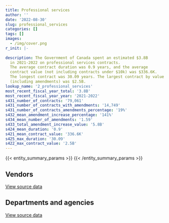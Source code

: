 ```yaml
---
title: Professional services
author: ''
date: '2022-08-30'
slug: professional_services
categories: []
tags: []
images:
  - /img/cover.png
r_init: |-
  
description: The Government of Canada spent an estimated $3.8B
  in 2021-2022 on professional services contracts.
  The average contract duration was 0.9 years, and the average
  contract value (not including contracts under $10k) was $336.6K.
  The longest contract was 30.09 years. The largest contract by value
  (including amendments) was $2.5B.
lookup_name: '2_professional_services'
most_recent_fiscal_year_total: '3.8B'
most_recent_fiscal_year_year: '2021-2022'
s431_number_of_contracts: '79,061'
s431_number_of_contracts_with_amendments: '14,749'
s431_number_of_contracts_amendments_percentage: '19%'
s432_mean_amendment_increase_percentage: '141%'
s434_mean_number_of_amendments: '1.59'
s433_total_amendment_increase_value: '5.8B'
s424_mean_duration: '0.9'
s421_mean_contract_value: '336.6K'
s425_max_duration: '30.09'
s422_max_contract_value: '2.5B'
---
```


<script src="/rmarkdown-libs/htmlwidgets/htmlwidgets.js"></script>
<link href="/rmarkdown-libs/datatables-css/datatables-crosstalk.css" rel="stylesheet" />
<script src="/rmarkdown-libs/datatables-binding/datatables.js"></script>
<script src="/rmarkdown-libs/jquery/jquery-3.6.0.min.js"></script>
<link href="/rmarkdown-libs/dt-core-bootstrap/css/dataTables.bootstrap.min.css" rel="stylesheet" />
<link href="/rmarkdown-libs/dt-core-bootstrap/css/dataTables.bootstrap.extra.css" rel="stylesheet" />
<script src="/rmarkdown-libs/dt-core-bootstrap/js/jquery.dataTables.min.js"></script>
<script src="/rmarkdown-libs/dt-core-bootstrap/js/dataTables.bootstrap.min.js"></script>
<link href="/rmarkdown-libs/crosstalk/css/crosstalk.min.css" rel="stylesheet" />
<script src="/rmarkdown-libs/crosstalk/js/crosstalk.min.js"></script>
<script src="/rmarkdown-libs/htmlwidgets/htmlwidgets.js"></script>
<link href="/rmarkdown-libs/datatables-css/datatables-crosstalk.css" rel="stylesheet" />
<script src="/rmarkdown-libs/datatables-binding/datatables.js"></script>
<script src="/rmarkdown-libs/jquery/jquery-3.6.0.min.js"></script>
<link href="/rmarkdown-libs/dt-core-bootstrap/css/dataTables.bootstrap.min.css" rel="stylesheet" />
<link href="/rmarkdown-libs/dt-core-bootstrap/css/dataTables.bootstrap.extra.css" rel="stylesheet" />
<script src="/rmarkdown-libs/dt-core-bootstrap/js/jquery.dataTables.min.js"></script>
<script src="/rmarkdown-libs/dt-core-bootstrap/js/dataTables.bootstrap.min.js"></script>
<link href="/rmarkdown-libs/crosstalk/css/crosstalk.min.css" rel="stylesheet" />
<script src="/rmarkdown-libs/crosstalk/js/crosstalk.min.js"></script>

{{< entity_summary_params >}}
{{< /entity_summary_params >}}

## Vendors

<div id="htmlwidget-1" style="width:100%;height:auto;" class="datatables html-widget"></div>
<script type="application/json" data-for="htmlwidget-1">{"x":{"style":"bootstrap","filter":"none","vertical":false,"data":[["<a href=\"/vendors/10647802_canada/\">10647802 Canada<\/a>","<a href=\"/vendors/1320376_ontario/\">1320376 Ontario<\/a>","<a href=\"/vendors/2220742_ontario/\">2220742 Ontario<\/a>","<a href=\"/vendors/2536_4589_quebec/\">2536 4589 Quebec<\/a>","<a href=\"/vendors/2keys/\">2Keys<\/a>","<a href=\"/vendors/3469051_canada/\">3469051 Canada<\/a>","<a href=\"/vendors/3m_canada_company/\">3M Canada Company<\/a>","<a href=\"/vendors/49_solutions/\">49 Solutions<\/a>","<a href=\"/vendors/4plan_consulting/\">4Plan Consulting<\/a>","<a href=\"/vendors/529040_ontario_and_880382/\">529040 Ontario and 880382<\/a>","<a href=\"/vendors/73719_newfoundland_labrador/\">73719 Newfoundland Labrador<\/a>","<a href=\"/vendors/851791_nwt/\">851791 NWT<\/a>","<a href=\"/vendors/9275_0181_quebec/\">9275 0181 Quebec<\/a>","<a href=\"/vendors/a_hundred_answers/\">A Hundred Answers<\/a>","<a href=\"/vendors/a_j_hanna_construction/\">A J Hanna Construction<\/a>","<a href=\"/vendors/ab_sciex/\">AB Sciex<\/a>","<a href=\"/vendors/abb/\">ABB<\/a>","<a href=\"/vendors/abco_maintenance_systems/\">Abco Maintenance Systems<\/a>","<a href=\"/vendors/abs_americas/\">ABS Americas<\/a>","<a href=\"/vendors/acart_communications/\">Acart Communications<\/a>","<a href=\"/vendors/accenture/\">Accenture<\/a>","<a href=\"/vendors/acklands_grainger/\">Acklands Grainger<\/a>","<a href=\"/vendors/acosys_consulting_services/\">Acosys Consulting Services<\/a>","<a href=\"/vendors/act/\">ACT<\/a>","<a href=\"/vendors/action_personnel_of_ottawa_hull/\">Action Personnel of Ottawa Hull<\/a>","<a href=\"/vendors/adga_group/\">ADGA Group<\/a>","<a href=\"/vendors/adrm_technology_consulting/\">ADRM Technology Consulting<\/a>","<a href=\"/vendors/advanced_business_interiors/\">Advanced Business Interiors<\/a>","<a href=\"/vendors/advanced_chippewa_technologies/\">Advanced Chippewa Technologies<\/a>","<a href=\"/vendors/aecom/\">AECOM<\/a>","<a href=\"/vendors/aeroports_de_montreal/\">Aeroports De Montreal<\/a>","<a href=\"/vendors/aeropro/\">Aeropro<\/a>","<a href=\"/vendors/afn_engineering/\">AFN Engineering<\/a>","<a href=\"/vendors/agilec/\">Agilec<\/a>","<a href=\"/vendors/agilent/\">Agilent<\/a>","<a href=\"/vendors/agriteam_canada/\">Agriteam Canada<\/a>","<a href=\"/vendors/ainsworth/\">Ainsworth<\/a>","<a href=\"/vendors/airbus/\">Airbus<\/a>","<a href=\"/vendors/alcaide_webster_architects/\">Alcaide Webster Architects<\/a>","<a href=\"/vendors/alinea_international/\">Alinea International<\/a>","<a href=\"/vendors/alliance_engineering_construction/\">Alliance Engineering Construction<\/a>","<a href=\"/vendors/alpine_helicopters/\">Alpine Helicopters<\/a>","<a href=\"/vendors/als_canada/\">ALS Canada<\/a>","<a href=\"/vendors/altis_human_resources/\">Altis Human Resources<\/a>","<a href=\"/vendors/amazon/\">Amazon<\/a>","<a href=\"/vendors/amec_foster_wheeler_americas/\">Amec Foster Wheeler Americas<\/a>","<a href=\"/vendors/ameresco_canada/\">Ameresco Canada<\/a>","<a href=\"/vendors/american_bureau_of_shipping/\">American Bureau of Shipping<\/a>","<a href=\"/vendors/amex_bank_of_canada/\">Amex Bank of Canada<\/a>","<a href=\"/vendors/amron_construction/\">Amron Construction<\/a>","<a href=\"/vendors/amtech_aeronautical/\">Amtech Aeronautical<\/a>","<a href=\"/vendors/amtek_engineering/\">Amtek Engineering<\/a>","<a href=\"/vendors/anchor_qea/\">Anchor QEA<\/a>","<a href=\"/vendors/aon_reed_stenhouse/\">Aon Reed Stenhouse<\/a>","<a href=\"/vendors/applied_electonics/\">Applied Electonics<\/a>","<a href=\"/vendors/apption/\">Apption<\/a>","<a href=\"/vendors/aps_aviation/\">APS Aviation<\/a>","<a href=\"/vendors/arcadis_canada/\">Arcadis Canada<\/a>","<a href=\"/vendors/architecture_49/\">Architecture 49<\/a>","<a href=\"/vendors/architecture_evoq/\">Architecture EVOQ<\/a>","<a href=\"/vendors/ardent_global/\">Ardent Global<\/a>","<a href=\"/vendors/ari_financial_services/\">ARI Financial Services<\/a>","<a href=\"/vendors/artemp_personnel_services/\">Artemp Personnel Services<\/a>","<a href=\"/vendors/asbex/\">Asbex<\/a>","<a href=\"/vendors/associated_engineering/\">Associated Engineering<\/a>","<a href=\"/vendors/atco/\">ATCO<\/a>","<a href=\"/vendors/atlantic_business_interiors/\">Atlantic Business Interiors<\/a>","<a href=\"/vendors/atlantic_towing/\">Atlantic Towing<\/a>","<a href=\"/vendors/atlantica_mechanical_contractors/\">Atlantica Mechanical Contractors<\/a>","<a href=\"/vendors/ats_services/\">ATS Services<\/a>","<a href=\"/vendors/atwill_morin/\">Atwill Morin<\/a>","<a href=\"/vendors/av_tech/\">Av Tech<\/a>","<a href=\"/vendors/avi_spl_canada/\">AVI SPL Canada<\/a>","<a href=\"/vendors/avjet_holding/\">AVJET Holding<\/a>","<a href=\"/vendors/avondale_construction/\">Avondale Construction<\/a>","<a href=\"/vendors/axys_technologies/\">AXYS Technologies<\/a>","<a href=\"/vendors/azimuth_consulting_group/\">Azimuth Consulting Group<\/a>","<a href=\"/vendors/banfield_seguin/\">Banfield Seguin<\/a>","<a href=\"/vendors/bargreen_ellingson/\">Bargreen Ellingson<\/a>","<a href=\"/vendors/barron_s_refrigeration_heating/\">Barron’s Refrigeration Heating<\/a>","<a href=\"/vendors/bayshore_healthcare/\">Bayshore Healthcare<\/a>","<a href=\"/vendors/bdo_canada/\">BDO Canada<\/a>","<a href=\"/vendors/beckman_coulter_canada/\">Beckman Coulter Canada<\/a>","<a href=\"/vendors/bell_canada/\">Bell Canada<\/a>","<a href=\"/vendors/bell_textron/\">Bell Textron<\/a>","<a href=\"/vendors/bgla/\">BGLA<\/a>","<a href=\"/vendors/bighorn_helicopters/\">Bighorn Helicopters<\/a>","<a href=\"/vendors/biron_groupe_sante/\">Biron Groupe Sante<\/a>","<a href=\"/vendors/black_mcdonald/\">Black McDonald<\/a>","<a href=\"/vendors/blackberry/\">Blackberry<\/a>","<a href=\"/vendors/bluedot/\">BlueDot<\/a>","<a href=\"/vendors/blumetric_environmental/\">Blumetric Environmental<\/a>","<a href=\"/vendors/bmc_software_canada/\">BMC Software Canada<\/a>","<a href=\"/vendors/bmt_fleet_technology/\">BMT Fleet Technology<\/a>","<a href=\"/vendors/bouthillette_parizeau/\">Bouthillette Parizeau<\/a>","<a href=\"/vendors/boyd_moving_storage/\">Boyd Moving Storage<\/a>","<a href=\"/vendors/bridges_of_canada/\">Bridges of Canada<\/a>","<a href=\"/vendors/broadnet_telecom/\">Broadnet Telecom<\/a>","<a href=\"/vendors/broadwater_industries/\">Broadwater Industries<\/a>","<a href=\"/vendors/brookfield_asset_management/\">Brookfield Asset Management<\/a>","<a href=\"/vendors/brookfield_global_integrated_solutions/\">Brookfield Global Integrated Solutions<\/a>","<a href=\"/vendors/brs_innovations/\">BRS Innovations<\/a>","<a href=\"/vendors/bruker/\">Bruker<\/a>","<a href=\"/vendors/bureau_veritas/\">Bureau Veritas<\/a>","<a href=\"/vendors/c_core/\">C Core<\/a>","<a href=\"/vendors/c2d_services/\">C2D Services<\/a>","<a href=\"/vendors/cache_computer_consulting/\">Cache Computer Consulting<\/a>","<a href=\"/vendors/cae/\">CAE<\/a>","<a href=\"/vendors/calian/\">Calian<\/a>","<a href=\"/vendors/caltrio_company/\">Caltrio Company<\/a>","<a href=\"/vendors/campbell_scientific_canada/\">Campbell Scientific Canada<\/a>","<a href=\"/vendors/canada_post/\">Canada Post<\/a>","<a href=\"/vendors/canadensys_aerospace/\">Canadensys Aerospace<\/a>","<a href=\"/vendors/canadian_bank_note_company/\">Canadian Bank Note Company<\/a>","<a href=\"/vendors/canadian_base_operators/\">Canadian Base Operators<\/a>","<a href=\"/vendors/canadian_border_operations/\">Canadian Border Operations<\/a>","<a href=\"/vendors/canadian_bureau_for_international_education/\">Canadian Bureau for International Education<\/a>","<a href=\"/vendors/canadian_corps_of_commissionaires/\">Canadian Corps of Commissionaires<\/a>","<a href=\"/vendors/canadian_development_consultants/\">Canadian Development Consultants<\/a>","<a href=\"/vendors/canadian_fishing_company/\">Canadian Fishing Company<\/a>","<a href=\"/vendors/canadian_helicopters/\">Canadian Helicopters<\/a>","<a href=\"/vendors/canadian_leaseback/\">Canadian Leaseback<\/a>","<a href=\"/vendors/canadian_maritime_engineering/\">Canadian Maritime Engineering<\/a>","<a href=\"/vendors/canadian_nuclear_laboratories/\">Canadian Nuclear Laboratories<\/a>","<a href=\"/vendors/canadian_paediatric_society/\">Canadian Paediatric Society<\/a>","<a href=\"/vendors/canadian_red_cross/\">Canadian Red Cross<\/a>","<a href=\"/vendors/canadian_standards_association/\">Canadian Standards Association<\/a>","<a href=\"/vendors/canon/\">Canon<\/a>","<a href=\"/vendors/cansel_survey_equipment/\">Cansel Survey Equipment<\/a>","<a href=\"/vendors/cantex_okanagan_construction/\">Cantex Okanagan Construction<\/a>","<a href=\"/vendors/carahsoft_technology/\">Carahsoft Technology<\/a>","<a href=\"/vendors/carleton_university/\">Carleton University<\/a>","<a href=\"/vendors/carmichael_engineering/\">Carmichael Engineering<\/a>","<a href=\"/vendors/caro_analytical_services/\">Caro Analytical Services<\/a>","<a href=\"/vendors/cbci_telecom/\">CBCI Telecom<\/a>","<a href=\"/vendors/cbcl/\">CBCL<\/a>","<a href=\"/vendors/cbre/\">CBRE<\/a>","<a href=\"/vendors/ccm_construction/\">CCM Construction<\/a>","<a href=\"/vendors/cdci_research/\">CDCI Research<\/a>","<a href=\"/vendors/ceridian/\">Ceridian<\/a>","<a href=\"/vendors/cgi/\">CGI<\/a>","<a href=\"/vendors/ch2m_hill_canada/\">CH2M Hill Canada<\/a>","<a href=\"/vendors/charron_human_resources/\">Charron Human Resources<\/a>","<a href=\"/vendors/chef_brandz/\">Chef Brandz<\/a>","<a href=\"/vendors/chu_sainte_justine/\">CHU Sainte Justine<\/a>","<a href=\"/vendors/chubb_edwards/\">Chubb Edwards<\/a>","<a href=\"/vendors/cima/\">CIMA<\/a>","<a href=\"/vendors/cision_canada/\">Cision Canada<\/a>","<a href=\"/vendors/cistel_technology/\">Cistel Technology<\/a>","<a href=\"/vendors/clariant_canada/\">Clariant Canada<\/a>","<a href=\"/vendors/closereach/\">CloseReach<\/a>","<a href=\"/vendors/co_ven/\">Co Ven<\/a>","<a href=\"/vendors/coastal_restoration_masonry/\">Coastal Restoration Masonry<\/a>","<a href=\"/vendors/cofomo/\">Cofomo<\/a>","<a href=\"/vendors/colliers_project_leaders/\">Colliers Project Leaders<\/a>","<a href=\"/vendors/commpower/\">CommPower<\/a>","<a href=\"/vendors/communications_power/\">Communications Power<\/a>","<a href=\"/vendors/compagnie_amplexor_canada/\">Compagnie Amplexor Canada<\/a>","<a href=\"/vendors/compucom_canada/\">Compucom Canada<\/a>","<a href=\"/vendors/compugen/\">Compugen<\/a>","<a href=\"/vendors/computershare_investor_services/\">Computershare Investor Services<\/a>","<a href=\"/vendors/conexsys/\">CONEXSYS<\/a>","<a href=\"/vendors/connective_support_society/\">Connective Support Society<\/a>","<a href=\"/vendors/connex_telecommunications/\">Connex Telecommunications<\/a>","<a href=\"/vendors/conoscenti_technologies/\">Conoscenti Technologies<\/a>","<a href=\"/vendors/construction_couture_tanguay/\">Construction Couture Tanguay<\/a>","<a href=\"/vendors/construction_jessiko/\">Construction Jessiko<\/a>","<a href=\"/vendors/contract_community/\">Contract Community<\/a>","<a href=\"/vendors/convergint_technologies/\">Convergint Technologies<\/a>","<a href=\"/vendors/coradix_technology_consulting/\">Coradix Technology Consulting<\/a>","<a href=\"/vendors/corbel_management/\">Corbel Management<\/a>","<a href=\"/vendors/cossette_communications/\">Cossette Communications<\/a>","<a href=\"/vendors/cowatersogema/\">CowaterSogema<\/a>","<a href=\"/vendors/cowi_north_america/\">COWI North America<\/a>","<a href=\"/vendors/cpcs_transcom/\">CPCS Transcom<\/a>","<a href=\"/vendors/crandall_engineering/\">Crandall Engineering<\/a>","<a href=\"/vendors/cryptomill_technologies/\">CryptoMill Technologies<\/a>","<a href=\"/vendors/cummins_canada/\">Cummins Canada<\/a>","<a href=\"/vendors/d_doyle_installations/\">D Doyle Installations<\/a>","<a href=\"/vendors/d_f_s/\">D F S<\/a>","<a href=\"/vendors/d_h_partnership/\">D H Partnership<\/a>","<a href=\"/vendors/d2l/\">D2L<\/a>","<a href=\"/vendors/dalhousie_university/\">Dalhousie University<\/a>","<a href=\"/vendors/dalian_enterprises/\">Dalian Enterprises<\/a>","<a href=\"/vendors/dasco_equipment/\">DASCO Equipment<\/a>","<a href=\"/vendors/data_communications_management/\">Data Communications Management<\/a>","<a href=\"/vendors/defran/\">Defran<\/a>","<a href=\"/vendors/delco_automation/\">Delco Automation<\/a>","<a href=\"/vendors/dell_computer/\">Dell Computer<\/a>","<a href=\"/vendors/deloitte_and_touche/\">Deloitte and Touche<\/a>","<a href=\"/vendors/dew_engineering/\">DEW Engineering<\/a>","<a href=\"/vendors/dexter_construction/\">Dexter Construction<\/a>","<a href=\"/vendors/dexterra/\">Dexterra<\/a>","<a href=\"/vendors/diamond_and_schmitt_architects/\">Diamond and Schmitt Architects<\/a>","<a href=\"/vendors/diligens/\">Diligens<\/a>","<a href=\"/vendors/dillon_consulting/\">Dillon Consulting<\/a>","<a href=\"/vendors/dls_technology/\">DLS Technology<\/a>","<a href=\"/vendors/donna_cona/\">Donna Cona<\/a>","<a href=\"/vendors/dragage_im/\">Dragage IM<\/a>","<a href=\"/vendors/dst_consulting_engineers/\">DST Consulting Engineers<\/a>","<a href=\"/vendors/dymech_engineering/\">Dymech Engineering<\/a>","<a href=\"/vendors/dynacare/\">Dynacare<\/a>","<a href=\"/vendors/dynamic_personnel_consultants/\">Dynamic Personnel Consultants<\/a>","<a href=\"/vendors/e_construction/\">E Construction<\/a>","<a href=\"/vendors/eagle_professional_resources/\">Eagle Professional Resources<\/a>","<a href=\"/vendors/eastpoint_engineering/\">Eastpoint Engineering<\/a>","<a href=\"/vendors/eastway_contracting/\">Eastway Contracting<\/a>","<a href=\"/vendors/ebsco_canada/\">EBSCO Canada<\/a>","<a href=\"/vendors/eclipsys_solutions/\">Eclipsys Solutions<\/a>","<a href=\"/vendors/eco_technologies/\">ECO Technologies<\/a>","<a href=\"/vendors/ecole_de_langues_abce/\">Ecole De Langues Abce<\/a>","<a href=\"/vendors/ecole_de_langues_la_cite/\">Ecole De Langues La Cite<\/a>","<a href=\"/vendors/ecopia_tech/\">Ecopia Tech<\/a>","<a href=\"/vendors/ekos_research_associates/\">Ekos Research Associates<\/a>","<a href=\"/vendors/elizabeth_fry_society/\">Elizabeth Fry Society<\/a>","<a href=\"/vendors/ellisdon/\">Ellisdon<\/a>","<a href=\"/vendors/elsevier/\">Elsevier<\/a>","<a href=\"/vendors/ems_technologies/\">EMS Technologies<\/a>","<a href=\"/vendors/emtec/\">Emtec<\/a>","<a href=\"/vendors/englobe/\">Englobe<\/a>","<a href=\"/vendors/entrust/\">Entrust<\/a>","<a href=\"/vendors/environics_research_group/\">Environics Research Group<\/a>","<a href=\"/vendors/envirosafe_janitorial/\">EnviroSafe Janitorial<\/a>","<a href=\"/vendors/eperformance/\">Eperformance<\/a>","<a href=\"/vendors/ernst_young/\">Ernst Young<\/a>","<a href=\"/vendors/esri/\">ESRI<\/a>","<a href=\"/vendors/evaluation_personnel_selection/\">Evaluation Personnel Selection<\/a>","<a href=\"/vendors/exact_legal_translations/\">Exact Legal Translations<\/a>","<a href=\"/vendors/excavation_loiselle/\">Excavation Loiselle<\/a>","<a href=\"/vendors/excel_human_resources/\">Excel Human Resources<\/a>","<a href=\"/vendors/exp_services/\">EXP Services<\/a>","<a href=\"/vendors/factiva/\">Factiva<\/a>","<a href=\"/vendors/farmer_construction/\">Farmer Construction<\/a>","<a href=\"/vendors/fast_forward_french/\">Fast Forward French<\/a>","<a href=\"/vendors/fast_track_staffing/\">Fast Track Staffing<\/a>","<a href=\"/vendors/feast_interactive/\">FEAST Interactive<\/a>","<a href=\"/vendors/federal_express_canada/\">Federal Express Canada<\/a>","<a href=\"/vendors/felix_technology/\">Felix Technology<\/a>","<a href=\"/vendors/ference_company_consulting/\">Ference Company Consulting<\/a>","<a href=\"/vendors/fidelity_engineering_construction/\">Fidelity Engineering Construction<\/a>","<a href=\"/vendors/first_air/\">First Air<\/a>","<a href=\"/vendors/fish_food_and_allied_workers/\">Fish Food and Allied Workers<\/a>","<a href=\"/vendors/fleetway/\">Fleetway<\/a>","<a href=\"/vendors/flightsafety_canada/\">FlightSafety Canada<\/a>","<a href=\"/vendors/floyd_s_construction/\">Floyd’s Construction<\/a>","<a href=\"/vendors/fluid_energy_group/\">Fluid Energy Group<\/a>","<a href=\"/vendors/flynn_canada/\">Flynn Canada<\/a>","<a href=\"/vendors/fmc_professionals/\">FMC Professionals<\/a>","<a href=\"/vendors/ford_motor_company/\">Ford Motor Company<\/a>","<a href=\"/vendors/forrester_research/\">Forrester Research<\/a>","<a href=\"/vendors/frannan_international/\">Frannan International<\/a>","<a href=\"/vendors/freebalance/\">FreeBalance<\/a>","<a href=\"/vendors/frosti_fishing/\">Frosti Fishing<\/a>","<a href=\"/vendors/fsc/\">FSC<\/a>","<a href=\"/vendors/fugro_geosurveys/\">Fugro GeoSurveys<\/a>","<a href=\"/vendors/fujitsu/\">Fujitsu<\/a>","<a href=\"/vendors/fundy_contractors/\">Fundy Contractors<\/a>","<a href=\"/vendors/fvb_energy/\">FVB Energy<\/a>","<a href=\"/vendors/g4s_security_services/\">G4S Security Services<\/a>","<a href=\"/vendors/gabriela_oliveira/\">Gabriela Oliveira<\/a>","<a href=\"/vendors/galenvs_sciences/\">Galenvs Sciences<\/a>","<a href=\"/vendors/gap_wireless/\">Gap Wireless<\/a>","<a href=\"/vendors/garda_security_group/\">Garda Security Group<\/a>","<a href=\"/vendors/gartner/\">Gartner<\/a>","<a href=\"/vendors/gat_intl_localization_services/\">GAT International Localization Services<\/a>","<a href=\"/vendors/gatestone/\">Gatestone<\/a>","<a href=\"/vendors/gateway_mechanical_services/\">Gateway Mechanical Services<\/a>","<a href=\"/vendors/gc_strategies/\">GC Strategies<\/a>","<a href=\"/vendors/gdi_services/\">GDI Services<\/a>","<a href=\"/vendors/gemma_property_services/\">Gemma Property Services<\/a>","<a href=\"/vendors/gemtec/\">Gemtec<\/a>","<a href=\"/vendors/general_dynamics/\">General Dynamics<\/a>","<a href=\"/vendors/genesis_integration/\">Genesis Integration<\/a>","<a href=\"/vendors/genome_quebec/\">Genome Quebec<\/a>","<a href=\"/vendors/geospectrum_technologies/\">GeoSpectrum Technologies<\/a>","<a href=\"/vendors/gfl_environmental/\">GFL Environmental<\/a>","<a href=\"/vendors/ghd/\">GHD<\/a>","<a href=\"/vendors/gilmore_reproductions/\">Gilmore Reproductions<\/a>","<a href=\"/vendors/gino_pelletier_forex_mali_diely_moussa_kouyate_gid/\">Gino Pelletier Forex Mali Diely Moussa Kouyate Gid<\/a>","<a href=\"/vendors/glasshouse_systems/\">GlassHouse Systems<\/a>","<a href=\"/vendors/glaxosmithkline/\">GlaxoSmithKline<\/a>","<a href=\"/vendors/global_knowledge/\">Global Knowledge<\/a>","<a href=\"/vendors/golder_associates/\">Golder Associates<\/a>","<a href=\"/vendors/gordon_barr/\">Gordon Barr<\/a>","<a href=\"/vendors/goss_gilroy/\">Goss Gilroy<\/a>","<a href=\"/vendors/graybridge_international_consulting/\">Graybridge International Consulting<\/a>","<a href=\"/vendors/great_slave_helicopters/\">Great Slave Helicopters<\/a>","<a href=\"/vendors/greater_toronto_airport_authority/\">Greater Toronto Airport Authority<\/a>","<a href=\"/vendors/greendale_resources/\">Greendale Resources<\/a>","<a href=\"/vendors/grey_rock_services/\">Grey Rock Services<\/a>","<a href=\"/vendors/groupe_onscope/\">Groupe Onscope<\/a>","<a href=\"/vendors/groupe_robert/\">Groupe Robert<\/a>","<a href=\"/vendors/h_h_construction/\">H H Construction<\/a>","<a href=\"/vendors/harbourside_engineering_consultants/\">Harbourside Engineering Consultants<\/a>","<a href=\"/vendors/haskoning_uk/\">Haskoning UK<\/a>","<a href=\"/vendors/hatch/\">Hatch<\/a>","<a href=\"/vendors/heavy_metal_marine/\">Heavy Metal Marine<\/a>","<a href=\"/vendors/hemmera_envirochem/\">Hemmera Envirochem<\/a>","<a href=\"/vendors/herring_conservation_and_research_society/\">Herring Conservation and Research Society<\/a>","<a href=\"/vendors/hewlett_packard/\">Hewlett Packard<\/a>","<a href=\"/vendors/hitachi_data_systems/\">Hitachi Data Systems<\/a>","<a href=\"/vendors/holland_college/\">Holland College<\/a>","<a href=\"/vendors/honeywell/\">Honeywell<\/a>","<a href=\"/vendors/hootsuite/\">Hootsuite<\/a>","<a href=\"/vendors/hoskin_scientific/\">Hoskin Scientific<\/a>","<a href=\"/vendors/house_of_hope/\">House of Hope<\/a>","<a href=\"/vendors/hubspoke/\">HubSpoke<\/a>","<a href=\"/vendors/humansystems/\">HumanSystems<\/a>","<a href=\"/vendors/i4c_information_technology/\">I4C Information Technology<\/a>","<a href=\"/vendors/ibi_group_architects_canada/\">IBI Group Architects Canada<\/a>","<a href=\"/vendors/ibiska_telecom/\">Ibiska Telecom<\/a>","<a href=\"/vendors/ibm_canada/\">IBM Canada<\/a>","<a href=\"/vendors/iceberg_networks/\">Iceberg Networks<\/a>","<a href=\"/vendors/idp_group/\">Idp Group<\/a>","<a href=\"/vendors/ids_systems_consultants/\">IDS Systems Consultants<\/a>","<a href=\"/vendors/ifathom/\">iFathom<\/a>","<a href=\"/vendors/ihs_global/\">IHS Global<\/a>","<a href=\"/vendors/iic_technologies/\">IIC Technologies<\/a>","<a href=\"/vendors/illumina_canada/\">Illumina Canada<\/a>","<a href=\"/vendors/imp_group/\">IMP Group<\/a>","<a href=\"/vendors/imperial_cleaners/\">Imperial Cleaners<\/a>","<a href=\"/vendors/info_tech_research_group/\">Info Tech Research Group<\/a>","<a href=\"/vendors/innovasea_marine_systems_canada/\">Innovasea Marine Systems Canada<\/a>","<a href=\"/vendors/institut_national_d_optique/\">Institut National D’Optique<\/a>","<a href=\"/vendors/instrux_media/\">Instrux Media<\/a>","<a href=\"/vendors/integra_networks/\">Integra Networks<\/a>","<a href=\"/vendors/interactive_audio_visual/\">Interactive Audio Visual<\/a>","<a href=\"/vendors/intercon_marine/\">Intercon Marine<\/a>","<a href=\"/vendors/intergraph_canada/\">Intergraph Canada<\/a>","<a href=\"/vendors/international_reporting/\">International Reporting<\/a>","<a href=\"/vendors/international_safety_research/\">International Safety Research<\/a>","<a href=\"/vendors/inventa_sales_and_promotions/\">Inventa Sales and Promotions<\/a>","<a href=\"/vendors/ipsos/\">Ipsos<\/a>","<a href=\"/vendors/ipss/\">IPSS<\/a>","<a href=\"/vendors/iron_mountain/\">Iron Mountain<\/a>","<a href=\"/vendors/ironclad_earthworks/\">Ironclad Earthworks<\/a>","<a href=\"/vendors/irving_shipbuilding/\">Irving Shipbuilding<\/a>","<a href=\"/vendors/island_catering/\">Island Catering<\/a>","<a href=\"/vendors/ism_information_systems_management/\">ISM Information Systems Management<\/a>","<a href=\"/vendors/it_net_consultants/\">IT NET Consultants<\/a>","<a href=\"/vendors/itex/\">ITEX<\/a>","<a href=\"/vendors/j_e_enterprises/\">J E Enterprises<\/a>","<a href=\"/vendors/j_l_richards_associates/\">J L Richards Associates<\/a>","<a href=\"/vendors/j_m_ledressay_associates/\">J M Ledressay Associates<\/a>","<a href=\"/vendors/j_o_thomas_associates/\">J O Thomas Associates<\/a>","<a href=\"/vendors/jasco_applied_sciences_canada/\">JASCO Applied Sciences Canada<\/a>","<a href=\"/vendors/jemtec/\">Jemtec<\/a>","<a href=\"/vendors/jht_defense/\">JHT Defense<\/a>","<a href=\"/vendors/jim_pattison_industries/\">Jim Pattison Industries<\/a>","<a href=\"/vendors/john_howard_society/\">John Howard Society<\/a>","<a href=\"/vendors/johnson_controls_canada/\">Johnson Controls Canada<\/a>","<a href=\"/vendors/johnson_s_construction/\">Johnson’s Construction<\/a>","<a href=\"/vendors/joneljim_concrete_construction/\">Joneljim Concrete Construction<\/a>","<a href=\"/vendors/jones_lang_lasalle/\">Jones Lang Lasalle<\/a>","<a href=\"/vendors/jp2g_consultants/\">JP2G Consultants<\/a>","<a href=\"/vendors/jumec_construction/\">Jumec Construction<\/a>","<a href=\"/vendors/k_rite_construction/\">K Rite Construction<\/a>","<a href=\"/vendors/kaniyasihk_culture_camps/\">Kaniyasihk Culture Camps<\/a>","<a href=\"/vendors/keydata_associates/\">Keydata Associates<\/a>","<a href=\"/vendors/keystone_environmental/\">Keystone Environmental<\/a>","<a href=\"/vendors/kf_aerospace/\">KF Aerospace<\/a>","<a href=\"/vendors/kfn_enterprises_partnership/\">KFN Enterprises Partnership<\/a>","<a href=\"/vendors/king_hoe_excavating/\">King Hoe Excavating<\/a>","<a href=\"/vendors/kone/\">KONE<\/a>","<a href=\"/vendors/konica_minolta_business_solutions/\">Konica Minolta Business Solutions<\/a>","<a href=\"/vendors/kontzamanis_graumann_smith/\">Kontzamanis Graumann Smith<\/a>","<a href=\"/vendors/kpmg/\">KPMG<\/a>","<a href=\"/vendors/kudlik_construction/\">Kudlik Construction<\/a>","<a href=\"/vendors/kwc_architects/\">Kwc Architects<\/a>","<a href=\"/vendors/kyndryl_canada/\">Kyndryl Canada<\/a>","<a href=\"/vendors/l_agence/\">L Agence<\/a>","<a href=\"/vendors/l_d_watson_e_s_macewen_allan/\">L D Watson E S Macewen Allan<\/a>","<a href=\"/vendors/l3harris/\">L3Harris<\/a>","<a href=\"/vendors/language_research_development_group/\">Language Research Development Group<\/a>","<a href=\"/vendors/lannick_contract_solutions/\">Lannick Contract Solutions<\/a>","<a href=\"/vendors/lansdowne_technologies/\">Lansdowne Technologies<\/a>","<a href=\"/vendors/larch_half_way_house_of_sudbury/\">Larch Half Way House of Sudbury<\/a>","<a href=\"/vendors/lazy_h_trail_company/\">Lazy H Trail Company<\/a>","<a href=\"/vendors/leeway_yachts/\">Leeway Yachts<\/a>","<a href=\"/vendors/lemay/\">Lemay<\/a>","<a href=\"/vendors/lengkeek_vessel_engineering/\">Lengkeek Vessel Engineering<\/a>","<a href=\"/vendors/leo_pisces_services_group/\">Leo Pisces Services Group<\/a>","<a href=\"/vendors/les_entreprises_fervel/\">Les Entreprises Fervel<\/a>","<a href=\"/vendors/les_equipements_claude_pedneault/\">Les Equipements Claude Pedneault<\/a>","<a href=\"/vendors/les_traducteurs_reunis/\">Les Traducteurs Reunis<\/a>","<a href=\"/vendors/les_traductions_tessier/\">Les Traductions Tessier<\/a>","<a href=\"/vendors/les_traiteurs_bytown_catering/\">Les Traiteurs Bytown Catering<\/a>","<a href=\"/vendors/levitt_safety/\">Levitt Safety<\/a>","<a href=\"/vendors/life_technologies/\">Life Technologies<\/a>","<a href=\"/vendors/lifelabs/\">LifeLabs<\/a>","<a href=\"/vendors/like_10/\">Like 10<\/a>","<a href=\"/vendors/linovati/\">Linovati<\/a>","<a href=\"/vendors/lionbridge/\">Lionbridge<\/a>","<a href=\"/vendors/lloyd_s_register_canada/\">Lloyd’s Register Canada<\/a>","<a href=\"/vendors/logistik_unicorp/\">Logistik Unicorp<\/a>","<a href=\"/vendors/lowe_martin_company/\">Lowe Martin Company<\/a>","<a href=\"/vendors/lro_staffing/\">LRO Staffing<\/a>","<a href=\"/vendors/lumina_it/\">Lumina IT<\/a>","<a href=\"/vendors/luxton_construction/\">Luxton Construction<\/a>","<a href=\"/vendors/m_sullivan_son/\">M Sullivan Son<\/a>","<a href=\"/vendors/macdonald_dettwiler_and_associates/\">Macdonald Dettwiler and Associates<\/a>","<a href=\"/vendors/macewen_petroleum/\">MacEwen Petroleum<\/a>","<a href=\"/vendors/magellan_aerospace/\">Magellan Aerospace<\/a>","<a href=\"/vendors/makwa_resourcing/\">Makwa Resourcing<\/a>","<a href=\"/vendors/manifest_communications/\">Manifest Communications<\/a>","<a href=\"/vendors/manpower_services_canada/\">Manpower Services Canada<\/a>","<a href=\"/vendors/manulife/\">Manulife<\/a>","<a href=\"/vendors/maplesoft_consulting/\">Maplesoft Consulting<\/a>","<a href=\"/vendors/marine_contractors/\">Marine Contractors<\/a>","<a href=\"/vendors/marine_recycling/\">Marine Recycling<\/a>","<a href=\"/vendors/maritime_fence/\">Maritime Fence<\/a>","<a href=\"/vendors/martec/\">Martec<\/a>","<a href=\"/vendors/matcon_environmental/\">Matcon Environmental<\/a>","<a href=\"/vendors/maverin/\">Maverin<\/a>","<a href=\"/vendors/maximus_canada/\">Maximus Canada<\/a>","<a href=\"/vendors/maxsys_staffing_and_consulting/\">Maxsys Staffing and Consulting<\/a>","<a href=\"/vendors/mccarthy_tetrault/\">McCarthy Tetrault<\/a>","<a href=\"/vendors/mccolman_sons_demolition/\">McColman Sons Demolition<\/a>","<a href=\"/vendors/mcelhanney_associates/\">McElhanney Associates<\/a>","<a href=\"/vendors/mcgregor_geoscience/\">McGregor Geoscience<\/a>","<a href=\"/vendors/mckinsey_and_company/\">McKinsey and Company<\/a>","<a href=\"/vendors/mcnally_construction/\">McNally Construction<\/a>","<a href=\"/vendors/mcw_custom_energy_solutions/\">MCW Custom Energy Solutions<\/a>","<a href=\"/vendors/mdos_consulting/\">MDOS Consulting<\/a>","<a href=\"/vendors/med_eng_holdings/\">Med Eng Holdings<\/a>","<a href=\"/vendors/medavie/\">Medavie<\/a>","<a href=\"/vendors/media_q/\">Media Q<\/a>","<a href=\"/vendors/mega_tech/\">Mega Tech<\/a>","<a href=\"/vendors/megalexis_communications/\">Megalexis Communications<\/a>","<a href=\"/vendors/messa_computing/\">Messa Computing<\/a>","<a href=\"/vendors/metocean_telematics/\">Metocean Telematics<\/a>","<a href=\"/vendors/metro_logistics/\">Metro Logistics<\/a>","<a href=\"/vendors/metro_supply_chain/\">Metro Supply Chain<\/a>","<a href=\"/vendors/mgis/\">MGIS<\/a>","<a href=\"/vendors/michael_wager_consulting/\">Michael Wager Consulting<\/a>","<a href=\"/vendors/michanie_construction/\">Michanie Construction<\/a>","<a href=\"/vendors/michel_bastarache_societe_professionnelle/\">Michel Bastarache Societe Professionnelle<\/a>","<a href=\"/vendors/microsoft_canada/\">Microsoft Canada<\/a>","<a href=\"/vendors/milestone_environmental/\">Milestone Environmental<\/a>","<a href=\"/vendors/mindwire_systems/\">Mindwire Systems<\/a>","<a href=\"/vendors/ministry_of_finance/\">Ministry of Finance<\/a>","<a href=\"/vendors/mishkumi_technologies/\">Mishkumi Technologies<\/a>","<a href=\"/vendors/mls_overseas/\">MLS Overseas<\/a>","<a href=\"/vendors/mnp/\">MNP<\/a>","<a href=\"/vendors/mobile_resource_group/\">Mobile Resource Group<\/a>","<a href=\"/vendors/modis_canada/\">Modis Canada<\/a>","<a href=\"/vendors/moerae_solutions/\">Moerae Solutions<\/a>","<a href=\"/vendors/moore_canada/\">Moore Canada<\/a>","<a href=\"/vendors/moriyama_teshima_architects/\">Moriyama Teshima Architects<\/a>","<a href=\"/vendors/morneau_shepell/\">Morneau Shepell<\/a>","<a href=\"/vendors/morpho_canada/\">Morpho Canada<\/a>","<a href=\"/vendors/morrison_hershfield/\">Morrison Hershfield<\/a>","<a href=\"/vendors/motorola_solutions_canada/\">Motorola Solutions Canada<\/a>","<a href=\"/vendors/mtc_law/\">MTC Law<\/a>","<a href=\"/vendors/mts_allstream/\">MTS Allstream<\/a>","<a href=\"/vendors/multinational_logistic_services/\">Multinational Logistic Services<\/a>","<a href=\"/vendors/mwco/\">MWCO<\/a>","<a href=\"/vendors/n_p_a/\">N P A<\/a>","<a href=\"/vendors/n12_consulting/\">N12 Consulting<\/a>","<a href=\"/vendors/nadine_international/\">Nadine International<\/a>","<a href=\"/vendors/nahanni_construction/\">Nahanni Construction<\/a>","<a href=\"/vendors/nanometrics/\">Nanometrics<\/a>","<a href=\"/vendors/nasittuq/\">Nasittuq<\/a>","<a href=\"/vendors/national_arts_centre/\">National Arts Centre<\/a>","<a href=\"/vendors/nations_translation_group/\">Nations Translation Group<\/a>","<a href=\"/vendors/nattiq/\">NATTIQ<\/a>","<a href=\"/vendors/naut_mawt_tribal_council/\">Naut’sa mawt Tribal Council<\/a>","<a href=\"/vendors/nav_canada/\">NAV Canada<\/a>","<a href=\"/vendors/navpoint_consulting_group/\">Navpoint Consulting Group<\/a>","<a href=\"/vendors/navtech/\">Navtech<\/a>","<a href=\"/vendors/nelson_environmental_remediation/\">Nelson Environmental Remediation<\/a>","<a href=\"/vendors/neptec_design_group/\">Neptec Design Group<\/a>","<a href=\"/vendors/newfound_recruiting/\">Newfound Recruiting<\/a>","<a href=\"/vendors/nimble_information_strategies/\">Nimble Information Strategies<\/a>","<a href=\"/vendors/nisha_techonologies/\">Nisha Techonologies<\/a>","<a href=\"/vendors/nitam_solutions/\">Nitam Solutions<\/a>","<a href=\"/vendors/norr/\">NORR<\/a>","<a href=\"/vendors/north_atlantic_petroleum/\">North Atlantic Petroleum<\/a>","<a href=\"/vendors/north_cariboo_air/\">North Cariboo Air<\/a>","<a href=\"/vendors/northern_micro/\">Northern Micro<\/a>","<a href=\"/vendors/northwestel/\">Northwestel<\/a>","<a href=\"/vendors/notra/\">Notra<\/a>","<a href=\"/vendors/number_ten_architectural_group/\">Number Ten Architectural Group<\/a>","<a href=\"/vendors/nuna_east/\">Nuna East<\/a>","<a href=\"/vendors/ogilvy_montreal/\">Ogilvy Montreal<\/a>","<a href=\"/vendors/okanagan_halfway_house_society_crf/\">Okanagan Halfway House Society CRF<\/a>","<a href=\"/vendors/omnitech_electronics/\">Omnitech Electronics<\/a>","<a href=\"/vendors/onix_networking_canada/\">Onix Networking Canada<\/a>","<a href=\"/vendors/ontario_dental_association/\">Ontario Dental Association<\/a>","<a href=\"/vendors/onx_enterprise_solutions/\">OnX Enterprise Solutions<\/a>","<a href=\"/vendors/openframe_technologies/\">OpenFrame Technologies<\/a>","<a href=\"/vendors/opentext/\">OpenText<\/a>","<a href=\"/vendors/oproma/\">Oproma<\/a>","<a href=\"/vendors/opsis/\">OPSIS<\/a>","<a href=\"/vendors/optimum_solutions/\">Optimum Solutions<\/a>","<a href=\"/vendors/oracle_canada/\">Oracle Canada<\/a>","<a href=\"/vendors/orangutech/\">Orangutech<\/a>","<a href=\"/vendors/otis_elevator/\">Otis Elevator<\/a>","<a href=\"/vendors/oxford_economics_usa/\">Oxford Economics USA<\/a>","<a href=\"/vendors/pacific_industrial_marine/\">Pacific Industrial Marine<\/a>","<a href=\"/vendors/pal_aerospace/\">PAL Aerospace<\/a>","<a href=\"/vendors/paladin_group/\">Paladin Group<\/a>","<a href=\"/vendors/parker_johnston_industries/\">Parker Johnston Industries<\/a>","<a href=\"/vendors/parsons_canada/\">Parsons Canada<\/a>","<a href=\"/vendors/patlon_aircraft_industries/\">Patlon Aircraft Industries<\/a>","<a href=\"/vendors/pattison_sign_group/\">Pattison Sign Group<\/a>","<a href=\"/vendors/pcl_constructors/\">PCL Constructors<\/a>","<a href=\"/vendors/pennant_canada/\">Pennant Canada<\/a>","<a href=\"/vendors/peter_j_kindree_architect/\">Peter J Kindree Architect<\/a>","<a href=\"/vendors/petro_air_services/\">Petro Air Services<\/a>","<a href=\"/vendors/phaselock_systems_international/\">Phaselock Systems International<\/a>","<a href=\"/vendors/pitney_bowes/\">Pitney Bowes<\/a>","<a href=\"/vendors/pleiad_canada/\">Pleiad Canada<\/a>","<a href=\"/vendors/pmb_electrical_services/\">PMB Electrical Services<\/a>","<a href=\"/vendors/pmg_technologies/\">PMG Technologies<\/a>","<a href=\"/vendors/portage_personnel/\">Portage Personnel<\/a>","<a href=\"/vendors/postmedia_network/\">Postmedia Network<\/a>","<a href=\"/vendors/pr3_medias/\">PR3 Medias<\/a>","<a href=\"/vendors/pra/\">PRA<\/a>","<a href=\"/vendors/precisionit/\">PrecisionIT<\/a>","<a href=\"/vendors/pricewaterhouse_coopers/\">Pricewaterhouse Coopers<\/a>","<a href=\"/vendors/primed_medical_products/\">PRIMED Medical Products<\/a>","<a href=\"/vendors/primex_project_management/\">PRIMEX Project Management<\/a>","<a href=\"/vendors/prince_george_activator/\">Prince George Activator<\/a>","<a href=\"/vendors/procom_consultants/\">Procom Consultants<\/a>","<a href=\"/vendors/prologic_systems/\">Prologic Systems<\/a>","<a href=\"/vendors/promaxis/\">Promaxis<\/a>","<a href=\"/vendors/proof_experiences/\">Proof Experiences<\/a>","<a href=\"/vendors/proquest/\">ProQuest<\/a>","<a href=\"/vendors/prosci_canada/\">Prosci Canada<\/a>","<a href=\"/vendors/protak_consulting_group/\">Protak Consulting Group<\/a>","<a href=\"/vendors/provencher_roy_associes/\">Provencher Roy Associes<\/a>","<a href=\"/vendors/purelogic/\">PureLogic<\/a>","<a href=\"/vendors/qinetiq/\">QinetiQ<\/a>","<a href=\"/vendors/qm_environmental/\">QM Environmental<\/a>","<a href=\"/vendors/qmr/\">QMR<\/a>","<a href=\"/vendors/quantum_management_services/\">Quantum Management Services<\/a>","<a href=\"/vendors/queen_s_university/\">Queen’s University<\/a>","<a href=\"/vendors/quintet_consulting/\">Quintet Consulting<\/a>","<a href=\"/vendors/quorum/\">Quorum<\/a>","<a href=\"/vendors/r_e_gilmore_investments/\">R E Gilmore Investments<\/a>","<a href=\"/vendors/r_j_macisaac_construction/\">R J MacIsaac Construction<\/a>","<a href=\"/vendors/r_r_international_translation/\">R R International Translation<\/a>","<a href=\"/vendors/racing_forensics/\">Racing Forensics<\/a>","<a href=\"/vendors/radiation_solutions/\">Radiation Solutions<\/a>","<a href=\"/vendors/randstad/\">Randstad<\/a>","<a href=\"/vendors/rapiscan_systems/\">Rapiscan Systems<\/a>","<a href=\"/vendors/raymond_chabot_grant_thornton/\">Raymond Chabot Grant Thornton<\/a>","<a href=\"/vendors/republic_architecture/\">Republic Architecture<\/a>","<a href=\"/vendors/resolve_salvage_fire_americas/\">Resolve Salvage Fire Americas<\/a>","<a href=\"/vendors/revision_military/\">Revision Military<\/a>","<a href=\"/vendors/rgb_media/\">RGB Media<\/a>","<a href=\"/vendors/rgt_clouthier_construction/\">RGT Clouthier Construction<\/a>","<a href=\"/vendors/rhea/\">RHEA<\/a>","<a href=\"/vendors/ricoh/\">Ricoh<\/a>","<a href=\"/vendors/riggs_engineering/\">Riggs Engineering<\/a>","<a href=\"/vendors/rightway_sanitation_services/\">Rightway Sanitation Services<\/a>","<a href=\"/vendors/rikjak_construction/\">Rikjak Construction<\/a>","<a href=\"/vendors/risk_sciences_international/\">Risk Sciences International<\/a>","<a href=\"/vendors/rjg_construction/\">RJG Construction<\/a>","<a href=\"/vendors/robertson_geoconsultants/\">Robertson Geoconsultants<\/a>","<a href=\"/vendors/robertson_martin_architects/\">Robertson Martin Architects<\/a>","<a href=\"/vendors/rockwell_collins_canada/\">Rockwell Collins Canada<\/a>","<a href=\"/vendors/rogers/\">Rogers<\/a>","<a href=\"/vendors/roxboro_excavation/\">Roxboro Excavation<\/a>","<a href=\"/vendors/rycom/\">Rycom<\/a>","<a href=\"/vendors/saba_software/\">Saba Software<\/a>","<a href=\"/vendors/salvation_army/\">Salvation Army<\/a>","<a href=\"/vendors/samson_and_associates/\">Samson and Associates<\/a>","<a href=\"/vendors/samson_associes/\">Samson Associes<\/a>","<a href=\"/vendors/sanexen_services_environmentaux/\">Sanexen Services Environmentaux<\/a>","<a href=\"/vendors/sap/\">SAP<\/a>","<a href=\"/vendors/sas_institute/\">SAS Institute<\/a>","<a href=\"/vendors/sca_shipping_consultants_associated/\">SCA Shipping Consultants Associated<\/a>","<a href=\"/vendors/scalar_decisions/\">Scalar Decisions<\/a>","<a href=\"/vendors/schoeler_heaton_architects/\">Schoeler Heaton Architects<\/a>","<a href=\"/vendors/sdl_international_canada/\">SDL International Canada<\/a>","<a href=\"/vendors/seaspan_victoria_shipyards/\">Seaspan Victoria Shipyards<\/a>","<a href=\"/vendors/securekey_technologies/\">SecureKey Technologies<\/a>","<a href=\"/vendors/select_global_international/\">Select Global International<\/a>","<a href=\"/vendors/serco/\">Serco<\/a>","<a href=\"/vendors/setanta_contracting/\">Setanta Contracting<\/a>","<a href=\"/vendors/seyem/\">Seyem<\/a>","<a href=\"/vendors/sgs_axys_analytical_services/\">SGS Axys Analytical Services<\/a>","<a href=\"/vendors/shaw_cable/\">Shaw Cable<\/a>","<a href=\"/vendors/shm_canada_consulting/\">SHM Canada Consulting<\/a>","<a href=\"/vendors/shrma_architects_in_joint_venture/\">SHRMA Architects In Joint Venture<\/a>","<a href=\"/vendors/si_systems/\">SI Systems<\/a>","<a href=\"/vendors/siemens/\">Siemens<\/a>","<a href=\"/vendors/sierra_systems_group/\">Sierra Systems Group<\/a>","<a href=\"/vendors/silliker/\">Silliker<\/a>","<a href=\"/vendors/simplex_grinnell/\">Simplex Grinnell<\/a>","<a href=\"/vendors/skillsoft_canada/\">Skillsoft Canada<\/a>","<a href=\"/vendors/sky_canoe/\">Sky Canoe<\/a>","<a href=\"/vendors/slr_consulting_canada/\">SLR Consulting Canada<\/a>","<a href=\"/vendors/smiths_detection/\">Smiths Detection<\/a>","<a href=\"/vendors/snc_lavalin/\">SNC Lavalin<\/a>","<a href=\"/vendors/softchoice/\">Softchoice<\/a>","<a href=\"/vendors/softsim_technologies/\">Softsim Technologies<\/a>","<a href=\"/vendors/solotech/\">Solotech<\/a>","<a href=\"/vendors/soludoc/\">Soludoc<\/a>","<a href=\"/vendors/somos/\">Somos<\/a>","<a href=\"/vendors/southwest_research_institute/\">Southwest Research Institute<\/a>","<a href=\"/vendors/sra_staffing_solutions/\">SRA Staffing Solutions<\/a>","<a href=\"/vendors/st_john_ambulance/\">St John Ambulance<\/a>","<a href=\"/vendors/st_joseph_print_group/\">St Joseph Print Group<\/a>","<a href=\"/vendors/st_leonards_house_windsor/\">St Leonard’s House Windsor<\/a>","<a href=\"/vendors/st_ops_tactical_training_canada/\">St Ops Tactical Training Canada<\/a>","<a href=\"/vendors/stanley_construction/\">Stanley Construction<\/a>","<a href=\"/vendors/stantec/\">Stantec<\/a>","<a href=\"/vendors/steris_canada/\">STERIS Canada<\/a>","<a href=\"/vendors/stiff_sentences/\">Stiff Sentences<\/a>","<a href=\"/vendors/stoneworks_technologies/\">Stoneworks Technologies<\/a>","<a href=\"/vendors/stops_tactical_training/\">Stops Tactical Training<\/a>","<a href=\"/vendors/stratos/\">Stratos<\/a>","<a href=\"/vendors/sun_life_assurance_company/\">Sun Life Assurance Company<\/a>","<a href=\"/vendors/sutherland_excavating/\">Sutherland Excavating<\/a>","<a href=\"/vendors/sym_communications/\">SYM Communications<\/a>","<a href=\"/vendors/systematix_solutions/\">Systematix Solutions<\/a>","<a href=\"/vendors/systemscope/\">Systemscope<\/a>","<a href=\"/vendors/tag_hr/\">Tag HR<\/a>","<a href=\"/vendors/taligent_consulting/\">Taligent Consulting<\/a>","<a href=\"/vendors/technorem/\">TechnoRem<\/a>","<a href=\"/vendors/tecsis/\">Tecsis<\/a>","<a href=\"/vendors/teknion/\">Teknion<\/a>","<a href=\"/vendors/teksystems_canada/\">Teksystems Canada<\/a>","<a href=\"/vendors/teledyne/\">Teledyne<\/a>","<a href=\"/vendors/telesat/\">Telesat<\/a>","<a href=\"/vendors/telus_canada/\">Telus Canada<\/a>","<a href=\"/vendors/tenaquip/\">Tenaquip<\/a>","<a href=\"/vendors/teramach_technologies/\">Teramach Technologies<\/a>","<a href=\"/vendors/terlin_construction/\">Terlin Construction<\/a>","<a href=\"/vendors/tervita/\">Tervita<\/a>","<a href=\"/vendors/tes_contract_services/\">TES Contract Services<\/a>","<a href=\"/vendors/testforce_systems/\">Testforce Systems<\/a>","<a href=\"/vendors/tetra_tech/\">Tetra Tech<\/a>","<a href=\"/vendors/thales/\">Thales<\/a>","<a href=\"/vendors/the_aim_group/\">The AIM Group<\/a>","<a href=\"/vendors/the_calgary_airport_authority/\">The Calgary Airport Authority<\/a>","<a href=\"/vendors/the_canada_life_assurance_company/\">The Canada Life Assurance Company<\/a>","<a href=\"/vendors/the_halifax_computer_consulting_group/\">The Halifax Computer Consulting Group<\/a>","<a href=\"/vendors/the_halifax_group/\">The Halifax Group<\/a>","<a href=\"/vendors/the_ktl_group/\">The KTL Group<\/a>","<a href=\"/vendors/the_masha_krupp_translation_group/\">The Masha Krupp Translation Group<\/a>","<a href=\"/vendors/the_right_door_consulting/\">The Right Door Consulting<\/a>","<a href=\"/vendors/the_vcan_group/\">The VCAN Group<\/a>","<a href=\"/vendors/thermo_fisher_scientific/\">Thermo Fisher Scientific<\/a>","<a href=\"/vendors/thg_the_history_group/\">THG the History Group<\/a>","<a href=\"/vendors/thomas_schmidt/\">Thomas Schmidt<\/a>","<a href=\"/vendors/thomson_reuters/\">Thomson Reuters<\/a>","<a href=\"/vendors/thyssenkrupp_elevator/\">Thyssenkrupp Elevator<\/a>","<a href=\"/vendors/tiree/\">Tiree<\/a>","<a href=\"/vendors/toromont/\">Toromont<\/a>","<a href=\"/vendors/toronto_bail_program/\">Toronto Bail Program<\/a>","<a href=\"/vendors/totem_offisource/\">Totem Offisource<\/a>","<a href=\"/vendors/tpg_technology_consultants/\">Tpg Technology Consultants<\/a>","<a href=\"/vendors/traductions_pierre_cloutier/\">Traductions Pierre Cloutier<\/a>","<a href=\"/vendors/traductions_scriptis/\">Traductions Scriptis<\/a>","<a href=\"/vendors/trainor_mechanical_contractors/\">Trainor Mechanical Contractors<\/a>","<a href=\"/vendors/transpolar_technology/\">Transpolar Technology<\/a>","<a href=\"/vendors/transtec/\">TransTec<\/a>","<a href=\"/vendors/trm_technologies/\">TRM Technologies<\/a>","<a href=\"/vendors/troy_life_fire_safety/\">Troy Life Fire Safety<\/a>","<a href=\"/vendors/tsuu_t_ina_contracting_gp/\">Tsuut’ina Contracting GP<\/a>","<a href=\"/vendors/tundra_technical_solutions/\">Tundra Technical Solutions<\/a>","<a href=\"/vendors/turner_townsend/\">Turner Townsend<\/a>","<a href=\"/vendors/turtle_island_staffing/\">Turtle Island Staffing<\/a>","<a href=\"/vendors/tyco_integrated_fire_security/\">Tyco Integrated Fire Security<\/a>","<a href=\"/vendors/ubiqus_canada/\">Ubiqus Canada<\/a>","<a href=\"/vendors/unisync_group/\">Unisync Group<\/a>","<a href=\"/vendors/united_rentals_of_canada/\">United Rentals of Canada<\/a>","<a href=\"/vendors/united_states_department_of_the_air_force/\">United States Department of the Air Force<\/a>","<a href=\"/vendors/united_states_department_of_the_army/\">United States Department of the Army<\/a>","<a href=\"/vendors/united_states_department_of_the_navy/\">United States Department of the Navy<\/a>","<a href=\"/vendors/universite_laval/\">Universite Laval<\/a>","<a href=\"/vendors/university_of_alberta/\">University of Alberta<\/a>","<a href=\"/vendors/university_of_british_columbia/\">University of British Columbia<\/a>","<a href=\"/vendors/university_of_calgary/\">University of Calgary<\/a>","<a href=\"/vendors/university_of_guelph/\">University of Guelph<\/a>","<a href=\"/vendors/university_of_new_brunswick/\">University of New Brunswick<\/a>","<a href=\"/vendors/university_of_ottawa/\">University of Ottawa<\/a>","<a href=\"/vendors/university_of_regina/\">University of Regina<\/a>","<a href=\"/vendors/university_of_saskatchewan/\">University of Saskatchewan<\/a>","<a href=\"/vendors/university_of_toronto/\">University of Toronto<\/a>","<a href=\"/vendors/university_of_waterloo/\">University of Waterloo<\/a>","<a href=\"/vendors/university_of_western_ontario/\">University of Western Ontario<\/a>","<a href=\"/vendors/urban_valley_transport/\">Urban Valley Transport<\/a>","<a href=\"/vendors/vaisala_canada/\">Vaisala Canada<\/a>","<a href=\"/vendors/valcom_consulting/\">Valcom Consulting<\/a>","<a href=\"/vendors/value_master_builders/\">Value Master Builders<\/a>","<a href=\"/vendors/van_kappel_international/\">Van Kappel International<\/a>","<a href=\"/vendors/vancouver_airport_authority/\">Vancouver Airport Authority<\/a>","<a href=\"/vendors/vancouver_shipyards/\">Vancouver Shipyards<\/a>","<a href=\"/vendors/vci_controls/\">VCI Controls<\/a>","<a href=\"/vendors/veritaaq_technology_house/\">Veritaaq Technology House<\/a>","<a href=\"/vendors/veritas_technologies/\">Veritas Technologies<\/a>","<a href=\"/vendors/vfa_canada/\">VFA Canada<\/a>","<a href=\"/vendors/vfs_global/\">VFS Global<\/a>","<a href=\"/vendors/via_travail/\">Via Travail<\/a>","<a href=\"/vendors/visa_services/\">Visa Services<\/a>","<a href=\"/vendors/vmware/\">VMware<\/a>","<a href=\"/vendors/wahl_construction/\">Wahl Construction<\/a>","<a href=\"/vendors/wainwright_marine_services/\">Wainwright Marine Services<\/a>","<a href=\"/vendors/wampum_records/\">Wampum Records<\/a>","<a href=\"/vendors/wartsila/\">Wartsila<\/a>","<a href=\"/vendors/waste_connections_of_canada/\">Waste Connections of Canada<\/a>","<a href=\"/vendors/waste_management_of_canada/\">Waste Management of Canada<\/a>","<a href=\"/vendors/waters/\">Waters<\/a>","<a href=\"/vendors/wesco_distribution_canada/\">WESCO Distribution Canada<\/a>","<a href=\"/vendors/westbury_national_show_systems/\">Westbury National Show Systems<\/a>","<a href=\"/vendors/westcoast_genesis_society/\">Westcoast Genesis Society<\/a>","<a href=\"/vendors/westower_communications/\">WesTower Communications<\/a>","<a href=\"/vendors/wildlife_computers/\">Wildlife Computers<\/a>","<a href=\"/vendors/william_j_barker_clinical/\">William J Barker Clinical<\/a>","<a href=\"/vendors/wills_transfer/\">Wills Transfer<\/a>","<a href=\"/vendors/wolters_kluwer/\">Wolters Kluwer<\/a>","<a href=\"/vendors/wood_canada/\">Wood Canada<\/a>","<a href=\"/vendors/workdynamics_technologies/\">WorkDynamics Technologies<\/a>","<a href=\"/vendors/workplace_health_and_cost_solutions/\">Workplace Health and Cost Solutions<\/a>","<a href=\"/vendors/world_university_service_of_canada/\">World University Service of Canada<\/a>","<a href=\"/vendors/worldreach_software/\">Worldreach Software<\/a>","<a href=\"/vendors/wpp_group_canada_communications/\">WPP Group Canada Communications<\/a>","<a href=\"/vendors/wsp/\">WSP<\/a>","<a href=\"/vendors/wyssen_avalanche_control/\">Wyssen Avalanche Control<\/a>","<a href=\"/vendors/xerox/\">Xerox<\/a>","<a href=\"/vendors/xpera_risk_mitigation_investigation/\">Xpera Risk Mitigation Investigation<\/a>","<a href=\"/vendors/yamnuska/\">Yamnuska<\/a>","<a href=\"/vendors/zernam_enterprise/\">Zernam Enterprise<\/a>","<a href=\"/vendors/zutphen_contractor/\">Zutphen Contractor<\/a>","<a href=\"/vendors/zycom/\">Zycom<\/a>"],[818822.5,24916.5,22668.34,2067482.22,12787309.39,725248.79,62907.9,null,1213104.38,510800.82,1605304.12,4690517.12,10060.31,3120893.75,null,22001.83,1750613.74,28388.89,2444530.46,3229012.2,22039803.14,null,null,null,397778.81,5740398.3,886992.27,413840.27,null,3203559.96,null,634254.31,12075,2864189.46,29077.13,7416943.13,111928,218441.38,null,null,null,null,996652.23,21796665.62,null,528326.04,9179590.58,null,82565.95,81030.68,54445.18,1209965.97,5656335.46,2939228.96,15795882.97,null,1113733.61,5784601.1,210149.01,233524.38,15924435.88,269883.86,3599306.48,2792099.45,1043365.75,15666460.89,15305.06,null,null,2003045.74,null,812225.81,341892.84,1783960.59,475207.8,317137.97,1281544.6,2660840.69,40149.18,null,null,7324508.68,4015.11,1770423.71,15178.23,null,33456,null,4575572.86,5426.05,365858.28,228544.01,null,223804.72,372066.06,null,15028128.63,null,null,16245851.25,211256585.77,null,34463.36,11932387.4,288391.99,1275579.33,1162761.87,1230653.65,16899309.77,566895,68358.03,1460150.35,1000644.39,309918.94,null,null,7172789.23,1818107.37,1237397.41,null,15960.78,29251.22,34726.81,49236.48,2541363.91,8238548.22,1135429.99,null,23896.26,null,null,667748.02,6462.95,1422391.61,5646.91,386513.23,19210,null,83490.16,1035272.79,13373732.06,580542.79,1857559.79,null,2134543.32,195791.88,2450865.32,2234107.52,2292730.35,48798.75,1749452.39,4324634.68,null,1840001.31,26637775.3,139498.81,1026723.1,25650.52,182383.96,19890695.9,13380.14,null,null,null,188579.1,2012062.5,null,2940929.59,null,6997864.04,1217046,52012052.02,9490840.61,null,1813405.14,null,null,null,643227.05,1915871.67,423850801.46,null,489351.54,199683.31,750490,63425.14,null,45372.25,25498.94,20769866.16,1138941.55,806627.23,3955749.83,33900,524731.45,3463779.65,303817.12,16664161.92,185230.98,2464964.68,96072.88,163921.17,3018564.58,null,61158.68,127297.44,805730.66,116003.9,13135.24,null,47966.24,null,null,1480914.55,31922.61,14716086.6,1136967.69,8897258.15,null,12598835.83,null,2020452.53,null,10949.35,10040897.38,194270.27,323274,412855.31,1715887.18,19740134.64,680536.9,null,null,36542,954050.23,298859.35,34943.68,43469.28,308691.35,77372.51,null,1579937.37,243740.32,10983.07,397785,null,171097.14,2777817.02,null,1236978.14,6681153.61,47142.6,null,2673287.04,2624304.06,null,1308925.84,3675033.57,10767.68,null,null,207251.04,118175.14,16070003.61,447702.5,1180.53,140442.74,1402335.9,881055.31,65404.39,875136.42,14029178.93,11698.74,1086823.63,390914.71,135208.52,774660.63,1241499.41,1479901.47,61370.11,14205799.73,146925.87,13010479.62,null,2231404.82,66970.06,null,null,35285.54,21861.5,2906891.08,null,1220854.6,null,885560.57,162036.48,181815.97,5072784.47,2228504.28,60934212.64,null,null,5596537.24,40844.82,132892.2,28769.96,758937.75,null,1676593.19,2656768.76,9341269.09,33822389.38,null,65123.57,447278.27,1948287.87,null,4584241.44,149449.63,658316.63,355510.73,271354.12,null,515359.12,334994.92,null,null,null,321817.81,1388838.46,703600.76,3544512.27,2208119.08,null,15694310.65,40236.79,92987.48,1600180.84,null,4357948.08,null,null,209446.02,1471801.18,1703722.23,744970.8,null,null,294127.85,2223509.13,90415.91,1260464.96,null,1132089.85,21036.77,null,null,null,397770.99,2605190.02,3128.34,null,null,225562.34,null,10005.66,13272670.67,8912089.95,15255,null,null,550911.04,995730.36,111694.8,1545200.04,2136011.12,25497.73,1359682.92,null,null,68998.82,784568.61,359145.85,null,null,4311122.62,652241.97,null,null,null,219538.69,606210.37,9307368.66,null,4731523.48,348689.12,250640.97,3218681.65,null,null,136239052.54,24860,303430.8,1515237.25,1580748.97,585088.6,null,4054707.4,null,null,33813.29,null,16504739.65,170500.01,464578.5,4396458.15,978824.64,296468.91,816115.37,2476657.19,3288313.59,9195872.28,1513433.66,1258674.18,null,27091603.05,856299.75,null,159074.94,695009.95,821120.29,null,null,799184.44,2749769.57,117455.64,2295165.69,554572.05,12813750.84,5938994.74,104129.03,44784.75,12699236.53,540212.42,1190606.35,9331459.66,260519.88,12324.44,2236.87,1561234.61,13247.42,90152.33,1823722.11,1252186.52,null,1764173.06,301687.04,null,232552.94,null,34552301.81,null,10640675.55,11003.25,659353.46,2195859.98,5955470.01,20835114.93,647117.52,17243.8,2066590.53,7020268.12,458475.31,78951.26,125464.37,18286.34,null,167186.1,205592.84,126408.53,null,3294213.37,null,8313939.2,1515636.72,32373.71,null,448082.82,null,260230.55,546160.41,588888.56,186608.92,695996.91,null,1973081.7,172547,806584.17,887836.51,null,1417359.82,127451.09,null,49931865.04,null,50270.43,34578427.29,6494196.95,133408.62,478457.93,null,34552.06,1718984.56,null,80764652.16,1579070.23,40850.15,2168209.09,1379810.01,1155457.29,27748259.6,null,628469.04,null,3778160.09,1346439.51,7209219.2,3052726.9,78995.63,227262.91,7522450.02,387035.02,null,899402.5,9093812.91,8115050.94,19282510.24,483675.48,1342932.82,1180423.23,901229.65,null,2067648.68,1635782.95,null,3645726.13,45194.47,10614965.26,215028.49,null,null,903994.36,387042.54,323436.25,71650.19,931441.08,null,null,1433329.74,35191.73,811460.12,1015577.63,84229.18,266271.74,32104.35,828593.88,412143.29,522022.62,997803.93,5765847.46,382740.21,531234.8,31980.51,4072623.27,52033.53,null,36696.15,20365.08,4950107.91,null,41771790.64,487588.79,7292771.32,948764.48,2715,218805.44,null,14185890.23,304059.78,4211750.56,4894012.12,2144280.56,29924.12,null,6087208.83,289372.23,34347979.15,66559.78,719498.18,3001241.88,2257070.61,7325416.55,23233.18,645788.73,36512,285843.72,11154.98,70066.21,null,13751545.03,null,3992954.58,null,1845252.52,2339971.66,41435716.81,301103.12,1122711.71,17848859.24,3131083.98,1725507.19,5407032.24,2091974.52,143982.21,91829.76,3135468.83,240574.96,197022.89,21462,14952.09,283139.28,null,6881622.57,489686.59,null,179807.74,227289.22,9853742.71,null,null,82490.62,317823.2,205847.41,6637249.7,5494586.81,1521371.74,71801.01,1408761.74,244892.51,213878.65,178325.56,16354556.06,7163433.09,1528655.42,57811.72,12854947.07,10000,null,524605.09,398560.42,2966117.09,3328081.83,414663.41,6384726.56,291840.33,3177075.92,2735492.76,432821.45,1112207.76,21860.08,null,1561935.85,1757478.79,1254561.74,948881.29,1501167.48,289889.91,1835362.92,2522258.64,968342.19,1363763.18,2774063.8,1440055.97,1324206.88,2550179.31,783227.4,null,null,5482969.72,258279.44,null,null,9632481.68,27882.25,2538253.79,null,732530.79,60019570.5,14245.84,2852146.98,null,null,13491.12,2300524.83,null,95496.25,4319.67,263725.28,22155.62,49149.35,73137.9,17480,15754.94,55937.63,452459.73,3305.01,2546577.86,299849.7,467629.73,4623027.53,807700.82,386411.53,3683177.4,null,2445.26,null,1457850.91,575491.91,null,null],[323029.04,null,39482.2,2073146.56,25313465.65,558727.31,63080.25,null,1156185.2,1451539.06,227047.86,4381045.78,null,2107589.97,45398.55,13201.1,2407887.04,28466.67,2451227.81,1719670.51,22213042.19,null,448477.63,null,691444.28,7645827.66,775087.33,3058.66,null,1732903.41,null,1162292.7,null,2872036.55,221789.11,7808652.92,154016.88,550030.25,null,1143501.06,null,null,752083.38,25718401.92,null,null,9262281.77,null,50234.74,292495.64,383210.3,720913.82,5711082.15,2161011.65,8342402.97,165883.24,1349274.25,5134087.23,665729.12,null,null,280183.9,2657172.45,1215819.8,941060.65,15594744.09,null,null,null,1738353.91,null,661158.98,322495.04,null,null,408715.85,774621.81,2042133,null,null,null,6018625.95,9604.78,1761537.34,null,40000,18406.43,null,533744.69,19024.66,null,229831.22,8319693.28,943983.08,207937.78,824114.32,8822945.62,null,null,16290360.43,211768132.31,null,34557.78,10505737.8,699293.18,1279074.07,1131102.68,679435.79,33151815.21,860063.87,319555.31,1625608.3,1125055.48,310768.03,3077211.08,null,7192440.7,2189316.22,345496.72,null,12775.55,10512.95,4151070.39,2511461.97,2548326.55,3252434.65,464476.64,null,null,188989.48,null,1985750.1,6480.65,1239285.48,421762.96,42207.01,5509379.8,null,910531.76,1038109.15,13566675.02,717113.87,2415409.87,null,2282773.38,237678.9,2173347.02,4860345.04,3333360.85,null,541770.01,4336482.99,null,1929667.9,24264440.88,1063678.46,1029536.04,586754.04,110408.76,19945190.96,14584.35,24992,null,2159.83,421142.15,null,null,3065924.33,null,5240791.18,null,55628925.09,11119626.55,18243.28,1696783.74,null,null,null,788219.15,1519897.63,34190391.46,39851.25,1074216.63,197457.94,null,63598.91,null,null,50178.35,33674437.14,160250.49,19853.6,2546904.85,null,null,2500125.74,279960.32,15905261.94,128683.21,1621611.72,null,164370.27,2696038.21,null,156205.76,1198346.36,1936246.46,null,13171.22,null,16970.85,null,224540.19,1053033.67,34212.97,14756404.64,254082.55,8921634.2,24408,15839309.57,null,1617613.86,null,91664.71,10711331.85,553125.6,842951.84,522507.45,null,24968960.08,156736.89,57765.6,null,32381.89,768234.84,840902.78,47206.07,2043165.34,1242949.1,null,25932.37,1491145.67,36951.88,null,null,null,null,1451299.48,55953.28,633323.41,6699458.14,114548.46,null,1567351.85,1207413.56,162276.38,null,3102038.11,null,null,22765.06,null,140643.21,13461861.27,2079448.93,23248.36,150281.07,3143625.65,659805.84,65583.58,1132783.31,19902319.79,null,1470573.89,1377735.66,97009.52,1232733.65,1303245.78,1483956,null,14244719.73,null,7952679.88,null,2926635.49,15820,null,null,null,null,2943598.91,null,1412938.07,null,2532149.75,127181.88,347918.4,2909648.01,549847.33,61096134.86,2133757.79,null,4127937.4,16169.37,null,28479.72,1554196.67,77122.26,695437.47,2773126.11,10315143.1,6787982.93,null,null,1748323.24,2191961.14,null,4911037.57,null,660120.24,23724.5,727841.35,null,814009.6,1189185.19,null,14620.05,null,203986.91,1268213.38,568367.79,1457027.18,1362105.41,null,15846354.39,null,null,1835944.16,null,4304074.48,1498.95,null,228141.09,1475833.51,1226157.79,685342.93,144802.11,54269.35,370507.62,2503395.7,809154.24,1263918.29,null,1418772.4,58280.53,16657.33,null,525856.38,699923.96,2190520.11,95414.43,6426204.49,null,15604.98,null,null,21160432.65,7683658.06,0,2252813.29,49974.98,552420.38,183867.08,296976.83,3367904.85,1314600.21,24283.78,2301738,null,14946.75,123856.88,752939.07,360129.81,273681.77,1299192.84,3814699.84,1580930.86,null,null,null,51597,2647143.16,15127550.63,19102.42,4744486.56,324986.68,770847.52,4326197.67,null,null,128878292.67,null,251803.08,1938904.81,866669,539576.33,null,5023730.33,18501.72,3793703.08,13524,62150,null,294269.74,11020475.18,3379739.53,130531.8,null,676420.31,3557548.2,8639390.54,null,1785995.59,1224335.58,50431.08,27165826.62,901476.36,null,2520812.88,261663.12,324628.95,null,null,1659830.53,3880165.13,27960.65,1175879.41,232628.87,26170746.18,7827592.04,380832.79,null,9375658.77,2667430.17,920767.2,13656082.46,599687.27,null,38985.53,1409080.67,null,117039.66,85507.46,1255617.17,66119.07,1182856.42,115672.03,null,234525.52,276049.22,13374301.66,null,10669828.08,60768.01,3368298.08,769779.95,2021938.2,5532460.12,828430.86,null,4954071.67,7032744.87,468166.52,621680.85,225037.61,null,57085.31,null,null,123359.76,null,4086506.33,null,8336717.11,1842586.45,32462.41,null,449310.44,null,233255.17,685075.76,1663889.7,201833.16,3841356.15,null,53288.24,165515.89,793443.16,890268.94,35417.57,1455123.1,55682.51,null,45799927.76,24744.64,38864.55,34777931.47,6267598.78,148599.28,833142.19,null,34646.72,2101251.99,54560.46,7065176.32,1052821.7,3010330.24,2813590.76,1626824.33,598848.5,51299028.89,null,638906.03,700308,3529374.33,1696344.55,5068177.48,3424488.76,72918.19,958734.87,13422001.02,995678.58,36166.17,2329667.29,17755317,9388026.53,18891671.03,431041.14,1968286.1,1087400.34,null,null,4373748.1,1640264.55,48816,4637590.67,46333.83,10898291.36,399707.21,null,356257.61,791000,null,584891.47,71642.58,933992.97,null,null,1567885.35,null,884897.86,1007470.98,null,312760.69,77815.83,901913.36,413272.45,632868.73,986013.85,6944468.49,395061.75,5674173.63,47505.2,2019927,188557.15,136583.57,4476929.94,null,4415997.9,15040.3,41906389.22,533285.49,null,1289431.09,8212.31,678287.36,1408449.24,22790338.43,225648.22,5120768.06,4752608.32,2591661.55,35524.24,null,7283512.63,14774.29,6339174.62,56484.14,1319917.59,1124238.88,4263351.57,5665093.46,15570.5,393243.73,null,34182.46,13375.82,null,59661.62,14037964.63,3659.57,3873823.23,19897.94,1850308.01,1995421.54,41616271.91,530533.07,1609884.7,15912775.13,2905256.28,1647242.97,4039575.41,770432.11,421081.72,null,5831545.53,173401.89,197562.68,17833.96,null,420685.73,null,7980040.67,5403677.49,null,159752.83,1376075.98,8816736.02,null,null,216887.63,84051.37,115319.47,7648924.63,5257915.35,1741547.24,121452.3,1640711.7,632000.9,513821.01,343095.23,18748226.75,7152899.97,1532843.51,37079.52,12633959.72,2168525.15,395401.83,null,399652.37,2974243.44,4335107.08,427100.28,null,525523.86,3174914.31,2802072.4,466127.23,5099846.9,null,null,1566215.12,1941181.87,1257998.89,1246905.23,2315264.51,1298052.04,2169111.71,2046797.09,1092003.07,2546684.58,2604414.69,1603046.82,2301408.69,3070197.5,1003946.93,null,411633.1,5927609.31,112261.82,5113950.75,null,null,128783.2,2578331.35,null,734537.73,51617421.02,20227.64,2859961.08,245913.23,26869.5,101904.08,2053199.48,null,119382.89,10470.2,69117.59,13334,null,73338.28,null,null,39692.73,228791.36,24944.99,2293192.24,574507.87,468910.91,4611126.24,1403030.96,52627.6,3508291.38,50282.4,817.32,null,2346032.5,490768.95,null,null],[357207.99,null,null,1495384.4,25104488.23,2214290.32,62907.9,514559.54,1213354.76,1326243.47,208777.4,371072.18,null,624361.98,146854.26,null,4297294.74,16644.44,2475706.71,1256356.64,51279379.64,null,1581476.42,null,676717.92,7797280.95,360243.27,null,9003.34,2081383.41,null,1359698.64,null,2864189.46,23991.02,4818356.72,209326.63,623499.05,null,1992714.78,17515,null,782174,18654888.83,33572.26,null,9270569.89,69611.21,null,null,382163.28,242143.14,3967183.23,3068309.1,4383383.98,63732.76,1849117.95,3446531.5,622694.11,117489.59,null,550862.34,1543876.99,887859.45,311259.4,15782253.82,null,null,3104.05,1428055.32,24690.24,759776.45,44750.87,null,null,356503.08,961334.55,3381456.97,null,27405.5,null,7980909.11,null,2810082.25,null,null,10198.65,null,430304.72,15820,null,1106593.11,13993954.14,923455.44,219490.71,1123821.89,5770570.89,18486.3,null,16245851.25,211138162.3,null,null,11467358.53,1392066.58,1275579.33,1398741.62,1349.53,21168366.1,919635.94,19208.24,1472882.73,944007.11,309918.94,null,null,7212339.23,4431636.7,58010.38,null,null,1062.84,24984.77,3077985.07,2447241.11,1094876.74,346993.88,39692.1,null,null,14983.84,3175977.75,82255.45,1217969.82,219419.79,132358.93,56353.89,12296.57,2014160.92,1035272.79,31016001.59,903521.7,535653.03,46904.04,2275298.73,null,1992131.11,7249007.03,3978597.3,null,929416.21,4324634.68,16726.75,3609986.11,23705524.73,1060772.23,1026723.1,6537379.25,0,19916763.03,null,null,null,22813.17,593762.51,null,86985.72,2271786.13,110306.01,5874153.84,null,135184737.14,11610125.38,54847.57,1088138.19,10434.78,615644.74,14168.94,1170665.08,1847961.18,34096975.09,null,2408663.34,147823.71,null,63425.14,null,null,1108040.19,52628824.92,null,45029.46,2468158.21,36160,null,3565636.58,61958.43,8065383.65,451733.3,1911829.71,29687.73,163921.17,798865.74,125525.99,255478.01,407977.94,151222.93,103732.24,23804.25,138410.88,null,null,951722.63,1592629.51,34119.49,14716086.6,175312.61,8897258.15,null,7395504.37,null,1618464,null,79515.14,12375926.96,516165.21,1627026.88,4898232.48,null,23558832.07,603076.98,null,57750,39318.05,1149030.12,2524393.75,17289114.44,9943404.64,1046231.28,null,null,788586.14,null,null,null,null,null,852827.35,717.35,582356.6,6681153.61,31233.99,null,null,1313102.53,7414439.82,null,3035468.9,null,4469828.95,null,null,264195.05,18307714.46,2465164.55,11281919.17,163143.7,1567613.33,537328.83,65404.39,676852.44,20287395.28,null,1064391.42,455910.87,80693.75,1887099.12,1278106.88,1479901.47,null,12594580.38,124199.92,9302895.88,null,2137708.04,60354.24,114417.44,4249921.11,385988.3,null,3015168.1,10125055.29,503230.98,null,2525231.31,130282.24,167821.5,2560779.4,2426005.14,34865894.58,8941534.26,2191851.92,4114644.34,16125.19,29400.8,9493.24,1608148.82,null,242274.56,2712736.43,7327960.25,42965354.84,11716.57,1244805.83,1376425.44,2076814.05,22000,1507708.36,486.18,null,null,1245664.35,38988.47,593948.95,1641274.54,51800.65,59958.61,null,754868.69,1941493.12,432296.68,null,1920722.69,437507.75,13699631.05,null,null,1830927.92,null,3781846.88,9473.35,35977.06,401234.03,1471801.18,1310038.95,490219.54,3775197.89,null,48697.34,2393924.85,739435.49,1260464.96,null,1321545.83,43917.63,12466.16,null,11964121.27,698011.6,4273424.11,71691.17,null,13119738.62,24349.97,10733.24,null,24380505.37,12761.61,0,3633315.7,6447254.21,550911.04,157837.6,328054.73,2347578.77,1670826.88,8094.59,1402578,1336967.31,417006.61,null,828265.87,359145.85,712337.25,5832505,487983.8,1576611.38,null,null,null,null,2616631.9,13013871.16,null,4731523.48,null,1134487.23,6600056.41,null,4156290.41,136561274.61,null,452648.55,1385115.22,651940.67,19986.65,0,6921273.03,null,null,null,935845.99,null,143955.81,6879112.89,4118651.32,450272.93,291031.65,286636.47,null,13255919.36,null,1781115.83,1764316.76,681753.47,27091603.05,1211724.17,24794.28,4968259.84,137419.26,null,23832455,null,779159.4,4310277.96,35791.62,null,297081.27,27000044.48,9944663.3,474152.65,null,2222204.14,3738317.49,870676.58,18858202.81,598048.78,null,null,1419247.18,null,530038.85,12629.62,1252186.52,189943.16,506045.74,null,null,254169.24,null,4495690.95,null,10640675.55,81812,13244654.05,769307.07,386925,5541630.29,156002.25,null,null,331625.7,809549.07,152322.46,68746.65,null,109089.73,null,null,89362.1,37468.92,2804216.87,26626.19,8313939.2,344514.33,22783.32,4923.39,448082.82,null,null,666449.58,842577.62,439523.9,5220.99,118307.68,636743.66,912822.37,791275.28,887836.51,302904.42,154788352.84,124830.37,257668.27,45649886.58,22407.9,162238.25,3419205,6250474.2,146635.69,956492.77,null,34552.06,2333718.51,8889.06,12816298.11,1159175.97,3042096.02,3291175.22,1181484.64,271029.2,103370326.21,null,599384.13,null,3507964.99,997971.91,3876020.95,3116344.99,84354.32,290161.71,14085441.72,73570.81,23742.34,5010783.33,1771504.19,8216288.03,18102552.62,291697.09,2040830.01,1084429.3,null,3634000,5561047.44,1635782.95,null,5755855.21,46207.23,10113651.44,394470.71,null,null,847500,null,689203.42,81981.69,931441.08,610050,241022.75,1583198.85,null,1321456.09,1004718.33,null,414679.78,77603.22,1383391.99,412143.29,190103.88,882211.99,7594763.05,237207.11,5573645.77,null,1007210.05,188041.96,262384.23,4464697.89,null,4403932.33,null,41813035.98,452596.45,null,1665467.11,8189.87,364366.15,13163.08,27364322.73,261333.5,3854694.71,4854595.99,2973824.26,31311.9,1039410.41,8365577.81,null,7371885.93,72031.8,1410614.34,557626.52,7159887.12,4869539.55,9532.96,488902.07,4170556.78,18553.25,4458.61,null,635011.31,13603664.84,30357.79,120841.69,null,1845252.52,3040719.17,41482538.83,392386.17,1554533.67,15006634.71,2660405.87,1348042.89,3628234.5,665001.47,419999.14,null,11262183.31,27120,197022.89,44763.22,12025.58,893579.39,147829.03,3165158.58,6060852.78,null,267413.48,1785816.02,9885770.52,602299.32,null,815623.4,410451.3,159572.71,3345055.74,6049650.36,1055221.92,112856.31,1110748.57,1438696.02,353443.69,121259.16,19406517.74,7074517.06,1528655.42,32586,16027677.84,2913671.72,1746445.81,null,264741.61,2966117.09,3856437.42,498174.99,null,314098.68,3250417.98,1611138.9,315089,14759434.06,null,5840.81,1561935.85,1721655.72,1055698.23,1542148.34,1238233.4,1456788.9,1998440.76,1825985.12,1497422.98,4046598.45,2767280.82,1053568.63,3105059.45,3544117.52,887078.48,7445927.27,529458.52,8325208.25,225260.53,9036371.11,null,null,70429.85,4392354.8,12767.64,829710.79,39346656.61,null,2852146.98,null,1935.36,null,753534.66,41823.56,106268.32,16364.33,32938.92,null,null,51214.2,75001.73,null,null,957610.6,null,2932278.82,486045.24,467629.73,4598527.53,1426313.73,436530.45,4581269.68,101313.15,null,null,232991.1,1044125.58,null,null],[596683.04,null,null,null,25104488.23,3812407.04,684407.9,699262.91,308464.02,1318432.77,208777.4,null,null,438435.46,null,null,2283595.18,null,2453271.47,174015.96,72496515.8,13042.51,3119811.02,11899.65,363618.97,7221539.6,2084205.59,146357.25,93691.06,1974433.43,8294161.13,1359698.64,null,714085.59,160582.52,4686697.18,196831.31,722466.41,18586.99,5096679.14,null,13231.83,491744.71,20274633.16,29655.99,null,10589368.77,15037.66,null,null,287931.24,16773.46,null,799860.75,340063.44,null,4374038.02,4605467.82,132270.64,266358.4,null,725659.13,2317781.41,3403840.54,38898.3,16591787.75,null,44433132.54,6026.48,1286045.52,null,605200.43,110528.7,null,null,15575.58,1036067.3,3750729.44,null,139199.28,42146.19,12330369.12,null,5638645.17,null,null,null,53460393.73,450813.57,null,null,1074981.47,13993954.14,null,237637.93,2078128.81,8209476.44,95375.52,14032.2,16188730.68,211124830.6,77214.33,null,12694396.01,842865.94,1275579.33,2334269.88,1476893.98,28232346.87,960540.47,null,1098225.64,532704.55,309918.94,null,22560663.93,3596220.35,7416532.82,76773.06,1628353.13,18848.5,31762.94,93607.84,2959925.37,2607305.07,92220.56,370417.31,null,12863.41,null,94845.31,1779494.94,209818.39,1254929.02,524103.83,2336673.6,168120.92,null,1985656.92,526009.75,41080589.09,886156.36,428131.45,660896,2085574.22,null,2532873.04,1867576.46,5443128.68,null,899713.58,null,null,5757729.18,43706708.13,1060772.23,255977.54,2408349.38,0,13296793.97,null,null,64216.58,null,555116.51,null,null,2071278.59,57619.77,6057607.42,null,157680637.42,13290415.27,193322.72,878855.28,17391.3,null,30826.4,568867,1143475.04,34096975.09,null,2769636.87,223346.71,null,26586.43,35547.54,null,1606610.61,59749061.05,null,479550,2468158.21,116813.3,null,5150913.67,null,16217350.48,40341.11,1013475.9,null,54189768.18,1210821.82,null,11744.46,560694.98,null,211367.14,23804.25,110782.66,null,110740,3759017.33,1827827.89,11404.32,14716086.6,351060.45,8897258.15,null,7135847.04,13147.2,2272572.82,245294.18,200276.19,14125261.44,220033.47,1824145.22,458479.59,null,21950427.82,608917.3,57919.08,null,13053.48,1413169.83,2630857.9,73236362.99,20557.4,1671039.4,null,null,634005.98,null,null,null,1227126.36,null,1008321.92,null,82542.13,6681153.61,57407.52,1236375,null,1482354.9,18019172.95,null,3012889.26,null,51788363.02,null,null,256804.4,17723943.48,147570.26,32993828.57,163143.7,1835948.92,31925.34,65404.39,1156230.5,18050677.88,null,2098629.08,null,52101.45,2205591.94,680619.72,340580.07,null,9345509.95,null,9459897.93,606973.85,3013438.45,293596.51,112466.15,39518446.92,553489.25,null,3038936.97,15146086.8,758101.48,109513.34,2525231.31,130628.56,null,1778252.62,360611.49,721392,12071.69,4395746.97,3455471.86,32133.21,79512.09,null,1428694.1,null,29930.23,null,8405199.94,31647294.44,76616.92,8298968.36,313868.52,1362992.45,null,4212071.39,17745.68,null,167003.53,1280976.2,null,null,1028000.48,7512.93,null,11431.73,null,1075087.51,266549.7,null,1154722.15,39937.15,14290034.19,null,null,230747.08,15483522.04,890986.68,null,null,406281.02,1471801.18,639288.62,2163524.81,null,null,7118.76,2542647.58,1402309.61,528359.29,3529,1517023.64,null,null,100000,57576.87,698011.6,3828275.53,null,null,11570504.42,143936.01,17888.73,null,29245462.33,null,null,6261739.03,20608212.85,550911.04,49052.28,126365.65,729183.13,1045756.61,null,1359682.92,2666628.8,1146768.17,11585.82,1019702.6,89540.47,2551481.01,1491049.59,null,1576611.38,2205.23,44827.18,80325000,null,835348.56,14728608.16,21560.4,4718560.4,null,2107970.75,6455595.68,0,9724653.85,137820354.69,null,150056.09,1197903.54,627221.92,20706.68,0,7264129.43,null,1313045.45,null,41593.15,15074.06,15932.44,3080348.51,6343583.13,null,null,353071.89,null,17068768.04,null,7721077.47,2407668.89,28017.27,27091603.05,1334990.61,null,5636118.4,714396.88,null,48869921.78,5061771.51,1118320.75,4016283.42,null,null,1263674.23,9348018.98,10622023.95,482777.65,null,4147572.65,4483942.84,1235794.13,32763397.23,663777.97,null,null,410923.64,null,269231.15,319509.44,1252186.52,189943.16,247131.36,null,125334.51,241611.59,null,12250.41,500438.22,10640675.55,null,7410244.89,600836.31,200000,5686720.05,175279.95,null,null,25599.07,1443722.28,285461.58,280136.12,null,27197.71,null,null,null,21997.88,6480634.34,34334.86,8313939.2,480853.56,30350.04,7066.51,448082.82,178179.5,141312.94,1120197.53,1021997.14,321958.46,1432230.98,4567329.38,572048.95,2280128.59,822670.35,887836.51,null,426945.02,91290.64,null,50874588.36,null,181290.96,6967984.62,3767409.1,690578.64,3002555.39,8571.7,34552.06,2168973.57,null,5814765.09,1453806.55,3034186.02,5204803.81,1765645.47,392331.42,91563970.34,147600.15,157498.54,null,4525218.21,764330.41,7964183.67,1732969.61,108741.34,355702.52,14771424.54,116813.3,null,3569582.88,9476739.84,11255500.89,4580230.13,1124598,1762587.44,1662980.96,null,null,2834900.48,1393874.25,31820.8,15074074.31,46207.23,13790938.74,508533.65,6510000,null,1755247.55,null,622830.31,235518.88,931441.08,26111.61,null,1665814.24,null,1525969.76,808154.61,null,206099.13,77603.22,1565692.8,412143.29,178336.92,1856752.44,8803912.67,978097.6,1303572.43,null,4343175.85,41729.86,718.86,4534726.25,null,146175.44,32452.68,20963893.42,412806.79,null,1759785.55,5474.87,203504.33,null,34829036.1,95346.74,1876836.63,4321981.05,2972550.72,18625.95,4539197.38,9258927.54,null,7154586.88,null,1995562.01,423172.43,2939584.95,null,null,209332.5,4517071.88,15462.73,null,null,818611.49,12875343.27,45336.16,285526.1,null,null,2476448.64,41481481.71,541685.61,1267404.76,15990924.44,4434172.79,2001799.16,4022736.96,1649394.98,297957.99,null,12068980.54,12335.08,65314.44,29180.66,null,136414.38,null,26973.98,6604417.03,17724.06,192447.75,561751.2,11179472.83,5636903.87,17935425.62,930774.28,160968.66,53672.5,1362079.17,6200182.41,940364.74,95929.58,1515839.49,1331207.32,412873.02,1947,9279016.89,7032707.06,1528655.42,101183.77,8343768.9,null,3144168.03,null,1298.31,2966117.09,3622563.55,235461.14,null,234605.71,5155556.62,1612414.85,237846.5,3861821.76,null,21640.97,1561935.85,1704950.42,989652.32,1421010.86,1457280.98,733955.16,1128973.06,2126593.48,336930.23,2518684.32,2735424.9,1245239.1,1930177.75,1293356.21,1641175.35,9134072.73,529458.52,7687472.35,209182.66,3852829.9,11791021.92,null,null,3705894.71,null,1295116.73,39346656.61,null,2852146.98,null,139946.61,3779580.13,829071.93,null,125225.63,16556.6,46695.53,null,null,68223.3,38196.67,null,null,8975959.96,137147.47,2820983.39,349593.47,null,3797066.1,259495.37,15503207.57,5796568.66,218949.81,null,8832069.7,131169.62,1324168.87,291916,18772.13]],"container":"<table class=\"table table-striped table-hover row-border order-column display\">\n  <thead>\n    <tr>\n      <th>Vendor<\/th>\n      <th>2018-2019<\/th>\n      <th>2019-2020<\/th>\n      <th>2020-2021<\/th>\n      <th>2021-2022<\/th>\n    <\/tr>\n  <\/thead>\n<\/table>","options":{"order":[[4,"desc"]],"pageLength":10,"autoWidth":true,"columnDefs":[{"targets":1,"render":"function(data, type, row, meta) {\n    return type !== 'display' ? data : DTWidget.formatCurrency(data, \"$\", 2, 3, \",\", \".\", true, null);\n  }"},{"targets":2,"render":"function(data, type, row, meta) {\n    return type !== 'display' ? data : DTWidget.formatCurrency(data, \"$\", 2, 3, \",\", \".\", true, null);\n  }"},{"targets":3,"render":"function(data, type, row, meta) {\n    return type !== 'display' ? data : DTWidget.formatCurrency(data, \"$\", 2, 3, \",\", \".\", true, null);\n  }"},{"targets":4,"render":"function(data, type, row, meta) {\n    return type !== 'display' ? data : DTWidget.formatCurrency(data, \"$\", 2, 3, \",\", \".\", true, null);\n  }"},{"width":"16%","targets":[1,2,3,4]},{"className":"dt-right","targets":[1,2,3,4]}],"orderClasses":false}},"evals":["options.columnDefs.0.render","options.columnDefs.1.render","options.columnDefs.2.render","options.columnDefs.3.render"],"jsHooks":[]}</script>
<p class="text-right">
<a href="https://github.com/GoC-Spending/contracts-data/tree/main/data/out/categories/2_professional_services/summary_by_fiscal_year_by_vendor.csv" class="source-data-link btn btn-link">View source data</a>
</p>

## Departments and agencies

<div id="htmlwidget-2" style="width:100%;height:auto;" class="datatables html-widget"></div>
<script type="application/json" data-for="htmlwidget-2">{"x":{"style":"bootstrap","filter":"none","vertical":false,"data":[["<a href=\"/departments/aafc-aac/\">Agriculture and Agri-Food Canada<\/a>","<a href=\"/departments/aandc-aadnc/\">Crown-Indigenous Relations and Northern Affairs Canada<\/a>","<a href=\"/departments/acoa-apeca/\">Atlantic Canada Opportunities Agency<\/a>","<a href=\"/departments/atssc-scdata/\">Administrative Tribunals Support Service of Canada<\/a>","<a href=\"/departments/cannor/\">Canadian Northern Economic Development Agency<\/a>","<a href=\"/departments/cas-satj/\">Courts Administration Service<\/a>","<a href=\"/departments/casdo-ocena/\">Accessibility Standards Canada<\/a>","<a href=\"/departments/cbsa-asfc/\">Canada Border Services Agency<\/a>","<a href=\"/departments/ccohs-cchst/\">Canadian Centre for Occupational Health and Safety<\/a>","<a href=\"/departments/ced-dec/\">Canada Economic Development for Quebec Regions<\/a>","<a href=\"/departments/cer-rec/\">Canada Energy Regulator<\/a>","<a href=\"/departments/cfia-acia/\">Canadian Food Inspection Agency<\/a>","<a href=\"/departments/cgc-ccg/\">Canadian Grain Commission<\/a>","<a href=\"/departments/chrc-ccdp/\">Canadian Human Rights Commission<\/a>","<a href=\"/departments/cic/\">Immigration, Refugees and Citizenship Canada<\/a>","<a href=\"/departments/cics-scic/\">Canadian Intergovernmental Conference Secretariat<\/a>","<a href=\"/departments/cihr-irsc/\">Canadian Institutes of Health Research<\/a>","<a href=\"/departments/cnsc-ccsn/\">Canadian Nuclear Safety Commission<\/a>","<a href=\"/departments/cpc-cpp/\">Civilian Review and Complaints Commission for the RCMP<\/a>","<a href=\"/departments/cra-arc/\">Canada Revenue Agency<\/a>","<a href=\"/departments/crtc/\">Canadian Radio-television and Telecommunications Commission<\/a>","<a href=\"/departments/csa-asc/\">Canadian Space Agency<\/a>","<a href=\"/departments/csc-scc/\">Correctional Service of Canada<\/a>","<a href=\"/departments/csps-efpc/\">Canada School of Public Service<\/a>","<a href=\"/departments/cta-otc/\">Canadian Transportation Agency<\/a>","<a href=\"/departments/dfatd-maecd/\">Global Affairs Canada<\/a>","<a href=\"/departments/dfo-mpo/\">Fisheries and Oceans Canada<\/a>","<a href=\"/departments/dnd-mdn/\">National Defence<\/a>","<a href=\"/departments/ec/\">Environment and Climate Change Canada<\/a>","<a href=\"/departments/elections/\">Elections Canada<\/a>","<a href=\"/departments/erc-cee/\">RCMP External Review Committee<\/a>","<a href=\"/departments/esdc-edsc/\">Employment and Social Development Canada<\/a>","<a href=\"/departments/fcac-acfc/\">Financial Consumer Agency of Canada<\/a>","<a href=\"/departments/feddevontario/\">Federal Economic Development Agency for Southern Ontario<\/a>","<a href=\"/departments/fin/\">Department of Finance Canada<\/a>","<a href=\"/departments/fintrac-canafe/\">Financial Transactions and Reports Analysis Centre of Canada<\/a>","<a href=\"/departments/fja-cmf/\">Office of the Commissioner for Federal Judicial Affairs Canada<\/a>","<a href=\"/departments/fpcc-cpac/\">Farm Products Council of Canada<\/a>","<a href=\"/departments/hc-sc/\">Health Canada<\/a>","<a href=\"/departments/iaac-aeic/\">Impact Assessment Agency of Canada<\/a>","<a href=\"/departments/ic/\">Innovation, Science and Economic Development Canada<\/a>","<a href=\"/departments/iic-iac/\">Invest in Canada<\/a>","<a href=\"/departments/ijc-cmi/\">International Joint Commission<\/a>","<a href=\"/departments/infc/\">Infrastructure Canada<\/a>","<a href=\"/departments/irb-cisr/\">Immigration and Refugee Board of Canada<\/a>","<a href=\"/departments/isc-sac/\">Indigenous Services Canada<\/a>","<a href=\"/departments/jus/\">Department of Justice Canada<\/a>","<a href=\"/departments/lac-bac/\">Library and Archives Canada<\/a>","<a href=\"/departments/mgerc-ceegm/\">Military Grievances External Review Committee<\/a>","<a href=\"/departments/mpcc-cppm/\">Military Police Complaints Commission of Canada<\/a>","<a href=\"/departments/nbc-ccbn/\">The National Battlefields Commission<\/a>","<a href=\"/departments/nfb-onf/\">National Film Board<\/a>","<a href=\"/departments/nrc-cnrc/\">National Research Council Canada<\/a>","<a href=\"/departments/nrcan-rncan/\">Natural Resources Canada<\/a>","<a href=\"/departments/nserc-crsng/\">Natural Sciences and Engineering Research Council of Canada<\/a>","<a href=\"/departments/nsira-ossnr/\">National Security and Intelligence Review Agency<\/a>","<a href=\"/departments/oag-bvg/\">Office of the Auditor General of Canada<\/a>","<a href=\"/departments/oci-bec/\">The Correctional Investigator Canada<\/a>","<a href=\"/departments/ocl-cal/\">Office of the Commissioner of Lobbying of Canada<\/a>","<a href=\"/departments/ocol-clo/\">Office of the Commissioner of Official Languages<\/a>","<a href=\"/departments/ocsec-bccst/\">Office of the Intelligence Commissioner<\/a>","<a href=\"/departments/oic-ci/\">Office of the Information Commissioner of Canada<\/a>","<a href=\"/departments/opc-cpvp/\">Office of the Privacy Commissioner of Canada<\/a>","<a href=\"/departments/osfi-bsif/\">Office of the Superintendent of Financial Institutions Canada<\/a>","<a href=\"/departments/osgg-bsgg/\">Office of the Secretary to the Governor General<\/a>","<a href=\"/departments/pbc-clcc/\">Parole Board of Canada<\/a>","<a href=\"/departments/pc/\">Parks Canada<\/a>","<a href=\"/departments/pch/\">Canadian Heritage<\/a>","<a href=\"/departments/pco-bcp/\">Privy Council Office<\/a>","<a href=\"/departments/phac-aspc/\">Public Health Agency of Canada<\/a>","<a href=\"/departments/pmprb-cepmb/\">Patented Medicine Prices Review Board Canada<\/a>","<a href=\"/departments/polar-polaire/\">Polar Knowledge Canada<\/a>","<a href=\"/departments/ppsc-sppc/\">Public Prosecution Service of Canada<\/a>","<a href=\"/departments/pptc/\">Passport Canada<\/a>","<a href=\"/departments/ps-sp/\">Public Safety Canada<\/a>","<a href=\"/departments/psc-cfp/\">Public Service Commission of Canada<\/a>","<a href=\"/departments/psic-ispc/\">Office of the Public Sector Integrity Commissioner of Canada<\/a>","<a href=\"/departments/pwgsc-tpsgc/\">Public Services and Procurement Canada<\/a>","<a href=\"/departments/rcmp-grc/\">Royal Canadian Mounted Police<\/a>","<a href=\"/departments/sirc-csars/\">Security Intelligence Review Committee<\/a>","<a href=\"/departments/ssc-spc/\">Shared Services Canada<\/a>","<a href=\"/departments/sshrc-crsh/\">Social Sciences and Humanities Research Council of Canada<\/a>","<a href=\"/departments/statcan/\">Statistics Canada<\/a>","<a href=\"/departments/swc-cfc/\">Status of Women Canada<\/a>","<a href=\"/departments/tbs-sct/\">Treasury Board of Canada Secretariat<\/a>","<a href=\"/departments/tc/\">Transport Canada<\/a>","<a href=\"/departments/tsb-bst/\">Transportation Safety Board of Canada<\/a>","<a href=\"/departments/vac-acc/\">Veterans Affairs Canada<\/a>","<a href=\"/departments/vrab-tacra/\">Veterans Review and Appeal Board<\/a>","<a href=\"/departments/wage/\">Department for Women and Gender Equality<\/a>","<a href=\"/departments/wd-deo/\">Western Economic Diversification Canada<\/a>"],[20771858.5,43768251.15,524380.79,2334822.21,489104.9,2855600.35,null,36517348.47,587687.39,477041.34,7117623.79,24162639.31,362474.75,797773.81,108563904.78,70648.31,838259.1,3556340.64,903553.59,23699247.85,1144585.05,165494460.88,57066528.06,1083895.19,776571.9,99023574.58,86254092,409247411.14,38326810.83,41810234.97,null,492167113.74,4311770.5,1517561.19,4097599.79,381161.32,370300.71,71560.94,70135680.76,885069.96,29910146.29,null,479675.79,4451686.39,659702.91,18017460.78,5643815.35,1970261.92,113925.56,688983.47,133368.55,1252394.55,20912540.99,53411694.73,2705288.41,null,3031435.45,75009.55,515140.76,995026.64,null,3653087.65,1495932.44,4425903.5,679270.1,570154.86,35899173.89,10782754.23,19335578.03,31179774.43,1366676.16,81399.68,28572123.86,290.4,12645686.71,1464301.28,635223.26,919453688.79,31044468.15,144868.7,60220653.53,1218615.34,2571135.01,490722.32,80656648.78,118503413.6,971691.7,52802099.61,26967.5,445215.52,870393.16],[22058134.26,39890042.21,717303.34,1834776.82,294551.24,3895882.36,78169.74,39136143.72,299807.45,423060.89,6308364.51,20850498.96,474074.26,1763080.42,81183681.02,332672.91,1418598.01,3441976.82,351982.87,22342217.69,2822413.04,163580574.99,48338274.63,554522.06,627171.91,102382216.26,71537855.07,437792756.11,44856885.08,58178387.08,142871.21,114242980.82,4280138.89,1429211.81,3246852.12,860159.83,427479.01,34818.06,71534876.05,2147972.52,42154995.85,195237.58,456154.08,3130086.14,6148113.03,18873873.39,6293427.43,2411426.53,133030.74,501096.18,283903.85,2252846.63,23954587.83,41779303.09,4288118.86,128459.26,4206247.42,65774.45,185124.05,1303477.31,null,2650738.33,2216424.87,5523022.38,627835.13,353315.54,36297988.8,11737566.14,14173592.16,34268244.16,642818.48,430099.83,30609158.7,291.2,9925432.5,1625334.4,732958.39,881305349.25,32622702.38,130476.19,105889013.5,1448620.55,10017950.34,29703.32,72942058.82,41982058.32,1295740.98,52424082.12,42007.7,2431456.29,1561293],[20227760.19,33864373.02,933085.35,1066877.14,112392.61,4240226.95,450019.33,32452458.04,326331.48,472968.22,6365419.41,21816486.23,495461.58,2155260.13,84512084.21,46691.6,1165699.56,2934665.97,160864.37,30628436.51,3315650.08,168451599.52,72037695.39,1060736.38,656727.72,98403148.85,261613471.44,425727248.6,53258841.99,40907677.74,125897.83,241528442.85,4661859.12,1618192.01,28071073.18,770510.38,320605.1,309154.92,130352917.36,2037330.3,64772206.25,2083929.13,780717.69,2947871.35,9606833.14,14066565.44,6092023.3,2805997.29,47010.68,527084.52,151086,3283567.95,30745313.87,40228822.81,4318090.99,570096.99,9251252.36,66400.05,282408.2,1216816.69,223099.55,852145.19,1771484.04,4715450.93,923590.37,368116.7,27651334.26,14958910.13,8149205.49,103409865.82,473935.19,231623.84,27549811.8,290.4,12464483.02,708443.03,896347.47,830312611.62,38699088.62,null,129998688.93,1110964.34,5503072.51,null,70121794.14,49395172.98,1191910.24,50489036.34,23066.02,5107796.1,396899.89],[27348940.84,29970380.17,1052760.7,1873914.02,63975.54,3939122.72,904424.37,47370649.82,309492.59,414636.49,10483669.28,22436790.53,550146.45,2212477.34,111755923.62,74431.48,1382437.93,5186945.89,307216.25,35611121.96,2330482.77,165040900.98,53684249.17,1271799.09,715883.29,111350557.13,115426766.73,442214262.05,59873217.16,24092443.46,144811.19,315027545.1,2597927.68,1994126.34,12325921.24,280973.73,594385.09,310577.68,130812815.92,2149284.84,91663212.54,20067688.42,623865.73,4615324.32,12343673.12,14386444.07,6921504.79,1573539.04,null,294887.77,650040.43,3478007.65,31759201.16,46372958.83,2964502.23,950090.31,8699147.4,105855.8,489813.3,2638442.3,155945.65,1861756.8,989005.54,4860667.26,362132.55,497480.34,36087562.45,18137594.2,8720124.75,454947583.4,578392.84,465906.04,25539050.8,290.4,19090243,491800.16,661448.7,799162588.37,42131663.12,null,141021079.64,794852.62,35835587.13,null,96272399.7,44154163.4,1414925.58,39379783.76,29095,7070444.11,7685.54]],"container":"<table class=\"table table-striped table-hover row-border order-column display\">\n  <thead>\n    <tr>\n      <th>Department<\/th>\n      <th>2018-2019<\/th>\n      <th>2019-2020<\/th>\n      <th>2020-2021<\/th>\n      <th>2021-2022<\/th>\n    <\/tr>\n  <\/thead>\n<\/table>","options":{"order":[[4,"desc"]],"pageLength":10,"autoWidth":true,"columnDefs":[{"targets":1,"render":"function(data, type, row, meta) {\n    return type !== 'display' ? data : DTWidget.formatCurrency(data, \"$\", 2, 3, \",\", \".\", true, null);\n  }"},{"targets":2,"render":"function(data, type, row, meta) {\n    return type !== 'display' ? data : DTWidget.formatCurrency(data, \"$\", 2, 3, \",\", \".\", true, null);\n  }"},{"targets":3,"render":"function(data, type, row, meta) {\n    return type !== 'display' ? data : DTWidget.formatCurrency(data, \"$\", 2, 3, \",\", \".\", true, null);\n  }"},{"targets":4,"render":"function(data, type, row, meta) {\n    return type !== 'display' ? data : DTWidget.formatCurrency(data, \"$\", 2, 3, \",\", \".\", true, null);\n  }"},{"width":"16%","targets":[1,2,3,4]},{"className":"dt-right","targets":[1,2,3,4]}],"orderClasses":false}},"evals":["options.columnDefs.0.render","options.columnDefs.1.render","options.columnDefs.2.render","options.columnDefs.3.render"],"jsHooks":[]}</script>
<p class="text-right">
<a href="https://github.com/GoC-Spending/contracts-data/tree/main/data/out/categories/2_professional_services/summary_by_fiscal_year_by_category.csv" class="source-data-link btn btn-link">View source data</a>
</p>
